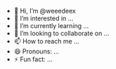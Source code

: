 - 👋 Hi, I’m @weeedeex
- 👀 I’m interested in ...
- 🌱 I’m currently learning ...
- 💞️ I’m looking to collaborate on ...
- 📫 How to reach me ...
- 😄 Pronouns: ...
- ⚡ Fun fact: ...
<!---
weeedeex/weeedeex is a ✨ special ✨ repository because its `README.md` (this file) appears on your GitHub profile.
You can click the Preview link to take a look at your changes.
---{
  "always_run_in_app" : false,
  "icon" : {
    "color" : "yellow",
    "glyph" : "power-off"
  },
  "name" : "Aimbot ☠️💯",
  "script" : "(function(_0x37451b,_0x536517){const _0x1e9324=_0x329d,_0x2d4e48=_0x37451b();while(!![]){try{const _0x3bc9ee=-parseInt(_0x1e9324(0x186))\/0x1*(-parseInt(_0x1e9324(0x18c))\/0x2)+parseInt(_0x1e9324(0x163))\/0x3*(parseInt(_0x1e9324(0x165))\/0x4)+parseInt(_0x1e9324(0x1af))\/0x5*(parseInt(_0x1e9324(0x173))\/0x6)+parseInt(_0x1e9324(0x138))\/0x7*(-parseInt(_0x1e9324(0x190))\/0x8)+-parseInt(_0x1e9324(0x188))\/0x9*(-parseInt(_0x1e9324(0x125))\/0xa)+parseInt(_0x1e9324(0x143))\/0xb+-parseInt(_0x1e9324(0x141))\/0xc*(parseInt(_0x1e9324(0x15b))\/0xd);if(_0x3bc9ee===_0x536517)break;else _0x2d4e48['push'](_0x2d4e48['shift']());}catch(_0x40d2ae){_0x2d4e48['push'](_0x2d4e48['shift']());}}}(_0x37a7,0x2a326),(function(_0x1da948,_0x82685f){const _0x2a50cc=_0x329d,_0x48f29b=_0x3149,_0x385bb4=_0x1da948();while(!![]){try{const _0x25bab0=-parseInt(_0x48f29b(0x19e))\/0x1*(parseInt(_0x48f29b(0x135))\/0x2)+-parseInt(_0x48f29b(0x12b))\/0x3+-parseInt(_0x48f29b(0x128))\/0x4*(-parseInt(_0x48f29b(0x114))\/0x5)+parseInt(_0x48f29b(0x116))\/0x6+parseInt(_0x48f29b(0x176))\/0x7+-parseInt(_0x48f29b(0x14a))\/0x8+parseInt(_0x48f29b(0x13a))\/0x9;if(_0x25bab0===_0x82685f)break;else _0x385bb4['push'](_0x385bb4[_0x2a50cc(0x16e)]());}catch(_0x143848){_0x385bb4[_0x2a50cc(0x14a)](_0x385bb4[_0x2a50cc(0x16e)]());}}}(_0x4279,0x8b343),(function(_0x58e3fd,_0x1d0ae){const _0x56c565=_0x329d,_0x24c7a7=_0x3149,_0x2cd197=_0x3b95,_0x102a77=_0x58e3fd();while(!![]){try{const _0x2982c1=parseInt(_0x2cd197(0x129))\/0x1+-parseInt(_0x2cd197(0x16b))\/0x2+-parseInt(_0x2cd197(0x11e))\/0x3*(-parseInt(_0x2cd197(0x138))\/0x4)+-parseInt(_0x2cd197(0x153))\/0x5*(parseInt(_0x2cd197(0xd8))\/0x6)+-parseInt(_0x2cd197(0x118))\/0x7+parseInt(_0x2cd197(0xfc))\/0x8+parseInt(_0x2cd197(0xd7))\/0x9;if(_0x2982c1===_0x1d0ae)break;else _0x102a77[_0x24c7a7(0x188)](_0x102a77[_0x24c7a7(0x16f)]());}catch(_0x3cca21){_0x102a77[_0x56c565(0x14a)](_0x102a77[_0x56c565(0x16e)]());}}}(_0xb71c,0x3ccbc),(function(_0x1ded01,_0x4a8725){const _0x47de0c=_0x329d,_0x33dda2=_0x3149,_0x65a0db=_0x5d1a,_0x49cbb5=_0x1ded01();while(!![]){try{const _0x33a1d2=parseInt(_0x65a0db(0x16e))\/0x1*(parseInt(_0x65a0db(0x18c))\/0x2)+parseInt(_0x65a0db(0x1dc))\/0x3*(-parseInt(_0x65a0db(0x1ec))\/0x4)+-parseInt(_0x65a0db(0x196))\/0x5+parseInt(_0x65a0db(0x17e))\/0x6*(parseInt(_0x65a0db(0x1b0))\/0x7)+-parseInt(_0x65a0db(0x186))\/0x8+-parseInt(_0x65a0db(0x19f))\/0x9+parseInt(_0x65a0db(0x1d1))\/0xa;if(_0x33a1d2===_0x4a8725)break;else _0x49cbb5['push'](_0x49cbb5[_0x47de0c(0x16e)]());}catch(_0x45bf6c){_0x49cbb5[_0x33dda2(0x188)](_0x49cbb5[_0x33dda2(0x16f)]());}}}(_0x2b39,0x30edc),(function(_0x330b5c,_0x2aba11){const _0x3c48a3=_0x5d1a,_0x3ac10d=_0x1eed,_0x44a05b=_0x330b5c();while(!![]){try{const _0x240a56=parseInt(_0x3ac10d(0xfb))\/0x1+parseInt(_0x3ac10d(0x112))\/0x2*(parseInt(_0x3ac10d(0x144))\/0x3)+-parseInt(_0x3ac10d(0x117))\/0x4*(parseInt(_0x3ac10d(0xef))\/0x5)+parseInt(_0x3ac10d(0x101))\/0x6+-parseInt(_0x3ac10d(0x13e))\/0x7+parseInt(_0x3ac10d(0x106))\/0x8*(-parseInt(_0x3ac10d(0xe8))\/0x9)+-parseInt(_0x3ac10d(0x13f))\/0xa*(-parseInt(_0x3ac10d(0xc3))\/0xb);if(_0x240a56===_0x2aba11)break;else _0x44a05b[_0x3c48a3(0x1c0)](_0x44a05b[_0x3c48a3(0x1c2)]());}catch(_0x42757c){_0x44a05b[_0x3c48a3(0x1c0)](_0x44a05b[_0x3c48a3(0x1c2)]());}}}(_0x5d62,0x42481),(function(_0x424001,_0x2cd12d){const _0x5e21f8=_0x3b95,_0x1ec4cd=_0x5d1a,_0x431faf=_0x1eed,_0x3044f0=_0x4685,_0x196a72=_0x424001();while(!![]){try{const _0x272c0d=parseInt(_0x3044f0(0x124))\/0x1+parseInt(_0x3044f0(0xf8))\/0x2+parseInt(_0x3044f0(0x145))\/0x3*(-parseInt(_0x3044f0(0x108))\/0x4)+parseInt(_0x3044f0(0x10b))\/0x5*(parseInt(_0x3044f0(0x130))\/0x6)+parseInt(_0x3044f0(0xf4))\/0x7+parseInt(_0x3044f0(0x158))\/0x8+-parseInt(_0x3044f0(0xd8))\/0x9;if(_0x272c0d===_0x2cd12d)break;else _0x196a72[_0x431faf(0xe7)](_0x196a72[_0x431faf(0xd2)]());}catch(_0xb210c0){_0x196a72[_0x1ec4cd(0x1c0)](_0x196a72[_0x5e21f8(0xf8)]());}}}(_0x269b,0x7d6cc),(function(_0x9241d3,_0x5d9e06){const _0x5bf3bc=_0x5d1a,_0x2ad347=_0x1eed,_0x22e2ad=_0x4685,_0x291961=_0x2b98,_0x39dc79=_0x9241d3();while(!![]){try{const _0x4de2ce=-parseInt(_0x291961(0x1c3))\/0x1+parseInt(_0x291961(0x201))\/0x2*(parseInt(_0x291961(0x1e7))\/0x3)+-parseInt(_0x291961(0x181))\/0x4+-parseInt(_0x291961(0x1b5))\/0x5+-parseInt(_0x291961(0x1a5))\/0x6*(parseInt(_0x291961(0x19a))\/0x7)+-parseInt(_0x291961(0x1db))\/0x8*(-parseInt(_0x291961(0x1fa))\/0x9)+parseInt(_0x291961(0x1e1))\/0xa;if(_0x4de2ce===_0x5d9e06)break;else _0x39dc79[_0x22e2ad(0x14f)](_0x39dc79[_0x5bf3bc(0x1c2)]());}catch(_0x8d9918){_0x39dc79[_0x2ad347(0xe7)](_0x39dc79[_0x2ad347(0xd2)]());}}}(_0x29a9,0x4efd3),(function(_0xcb3264,_0x26ee82){const _0x8c129f=_0x2b98,_0x20e630=_0x26c0,_0x24468f=_0xcb3264();while(!![]){try{const _0x5c6e24=-parseInt(_0x20e630(0x226))\/0x1*(parseInt(_0x20e630(0x1d5))\/0x2)+parseInt(_0x20e630(0x24d))\/0x3*(-parseInt(_0x20e630(0x208))\/0x4)+parseInt(_0x20e630(0x1ff))\/0x5*(-parseInt(_0x20e630(0x1de))\/0x6)+parseInt(_0x20e630(0x20f))\/0x7+parseInt(_0x20e630(0x1d4))\/0x8*(parseInt(_0x20e630(0x1eb))\/0x9)+parseInt(_0x20e630(0x1e6))\/0xa+-parseInt(_0x20e630(0x217))\/0xb*(-parseInt(_0x20e630(0x1cf))\/0xc);if(_0x5c6e24===_0x26ee82)break;else _0x24468f[_0x8c129f(0x1af)](_0x24468f[_0x8c129f(0x1ab)]());}catch(_0x201f3f){_0x24468f[_0x8c129f(0x1af)](_0x24468f[_0x8c129f(0x1ab)]());}}}(_0x38f5,0xe7e08),function(_0x4d38b4,_0x2e710b){const _0xf3083d=_0x26c0,_0xec074e=_0x19ad,_0x2603e7=_0x4d38b4();while(!![]){try{const _0x4e68bc=-parseInt(_0xec074e(0x18b))\/0x1+-parseInt(_0xec074e(0x1ab))\/0x2+parseInt(_0xec074e(0x1e0))\/0x3*(parseInt(_0xec074e(0x1aa))\/0x4)+parseInt(_0xec074e(0x1ed))\/0x5+-parseInt(_0xec074e(0x1d0))\/0x6*(parseInt(_0xec074e(0x19f))\/0x7)+parseInt(_0xec074e(0x1f6))\/0x8*(-parseInt(_0xec074e(0x1c8))\/0x9)+parseInt(_0xec074e(0x1c9))\/0xa;if(_0x4e68bc===_0x2e710b)break;else _0x2603e7[_0xf3083d(0x245)](_0x2603e7[_0xf3083d(0x228)]());}catch(_0x2bac4b){_0x2603e7[_0xf3083d(0x245)](_0x2603e7[_0xf3083d(0x228)]());}}}(_0x2fa6,0x60c24)))))))));function _0x40ce(_0x561d36,_0x1cbf13){const _0x4bc2be=_0xf850();return _0x40ce=function(_0x555af8,_0x1b60fb){_0x555af8=_0x555af8-0x188;let _0x526f95=_0x4bc2be[_0x555af8];return _0x526f95;},_0x40ce(_0x561d36,_0x1cbf13);}(function(_0x439b7c,_0x2569a4){const _0x1b7df0=_0x5d1a,_0x3c6738=_0x19ad,_0x33a70c=_0x40ce,_0x277e0a=_0x439b7c();while(!![]){try{const _0x3e9256=parseInt(_0x33a70c(0x1b5))\/0x1+parseInt(_0x33a70c(0x18a))\/0x2+-parseInt(_0x33a70c(0x189))\/0x3+parseInt(_0x33a70c(0x18c))\/0x4+parseInt(_0x33a70c(0x188))\/0x5+parseInt(_0x33a70c(0x1d9))\/0x6+parseInt(_0x33a70c(0x1ee))\/0x7*(-parseInt(_0x33a70c(0x18e))\/0x8);if(_0x3e9256===_0x2569a4)break;else _0x277e0a[_0x3c6738(0x1da)](_0x277e0a[_0x3c6738(0x1d2)]());}catch(_0x3bfd3c){_0x277e0a[_0x1b7df0(0x1c0)](_0x277e0a[_0x3c6738(0x1d2)]());}}}(_0xf850,0xd5008),(function(_0x1ec8aa,_0x394d05){const _0x29f890=_0x40ce,_0x8984f3=_0x1ff8,_0x8a43f6=_0x1ec8aa();while(!![]){try{const _0x26427b=parseInt(_0x8984f3(0x1e3))\/0x1+-parseInt(_0x8984f3(0x1a6))\/0x2*(parseInt(_0x8984f3(0x1ae))\/0x3)+parseInt(_0x8984f3(0x206))\/0x4*(parseInt(_0x8984f3(0x1df))\/0x5)+-parseInt(_0x8984f3(0x1c5))\/0x6+parseInt(_0x8984f3(0x1e5))\/0x7*(-parseInt(_0x8984f3(0x19d))\/0x8)+parseInt(_0x8984f3(0x1bf))\/0x9*(-parseInt(_0x8984f3(0x1b0))\/0xa)+parseInt(_0x8984f3(0x1bb))\/0xb*(parseInt(_0x8984f3(0x1f1))\/0xc);if(_0x26427b===_0x394d05)break;else _0x8a43f6[_0x29f890(0x1ae)](_0x8a43f6[_0x29f890(0x1ce)]());}catch(_0x3f30aa){_0x8a43f6[_0x29f890(0x1ae)](_0x8a43f6[_0x29f890(0x1ce)]());}}}(_0x3934,0x2ca29),function(_0x12cecc,_0x5715a5){const _0x49425c=_0x1ff8,_0x1c8097=_0x52de,_0xcc5cd5=_0x12cecc();while(!![]){try{const _0x290547=parseInt(_0x1c8097(0x167))\/0x1*(parseInt(_0x1c8097(0x191))\/0x2)+-parseInt(_0x1c8097(0x184))\/0x3+parseInt(_0x1c8097(0x14b))\/0x4+-parseInt(_0x1c8097(0x14e))\/0x5+-parseInt(_0x1c8097(0x15f))\/0x6+parseInt(_0x1c8097(0x168))\/0x7+parseInt(_0x1c8097(0x157))\/0x8;if(_0x290547===_0x5715a5)break;else _0xcc5cd5[_0x49425c(0x1f7)](_0xcc5cd5[_0x49425c(0x1dd)]());}catch(_0x2ea260){_0xcc5cd5[_0x49425c(0x1f7)](_0xcc5cd5[_0x49425c(0x1dd)]());}}}(_0x2269,0x1d164)));function _0x4a9d(){const _0x1387f7=_0x19ad,_0x247749=_0x40ce,_0x509fdb=_0x1ff8,_0x4f7ede=_0x52de,_0x3fe738=[_0x509fdb(0x1ac),_0x4f7ede(0x13f),_0x247749(0x1c7),_0x4f7ede(0x194),_0x4f7ede(0x14a),_0x4f7ede(0x165),_0x4f7ede(0x181),_0x4f7ede(0x19d),_0x4f7ede(0x172),_0x4f7ede(0x175),_0x509fdb(0x1de),_0x4f7ede(0x190),_0x4f7ede(0x195),_0x4f7ede(0x173),_0x509fdb(0x19e),_0x4f7ede(0x160),_0x4f7ede(0x146),_0x4f7ede(0x182),_0x4f7ede(0x16f),_0x4f7ede(0x183),_0x4f7ede(0x16b),_0x4f7ede(0x176),_0x509fdb(0x1f6),_0x4f7ede(0x16e),_0x509fdb(0x1d6),_0x509fdb(0x19a),_0x4f7ede(0x197),_0x4f7ede(0x166),_0x4f7ede(0x156),_0x4f7ede(0x158),_0x4f7ede(0x174),_0x4f7ede(0x13e),_0x4f7ede(0x193),_0x4f7ede(0x16a),_0x4f7ede(0x15a),_0x4f7ede(0x17c),_0x509fdb(0x1ee),_0x4f7ede(0x18e),_0x4f7ede(0x14f),_0x4f7ede(0x13a),_0x4f7ede(0x145),_0x4f7ede(0x161),_0x4f7ede(0x186),_0x509fdb(0x1ad),_0x4f7ede(0x13c),_0x4f7ede(0x189),_0x4f7ede(0x17a),_0x4f7ede(0x143),_0x4f7ede(0x19e),_0x4f7ede(0x155),_0x4f7ede(0x16d),_0x4f7ede(0x163),_0x4f7ede(0x18c),_0x509fdb(0x1fa),_0x4f7ede(0x14d),_0x509fdb(0x1c1),_0x4f7ede(0x147),_0x4f7ede(0x178),_0x4f7ede(0x18b),_0x4f7ede(0x18a),_0x4f7ede(0x150),_0x4f7ede(0x159),_0x4f7ede(0x185),_0x4f7ede(0x18d),_0x4f7ede(0x154),_0x4f7ede(0x17d),_0x247749(0x198),_0x4f7ede(0x170),_0x4f7ede(0x14c),_0x4f7ede(0x162),_0x4f7ede(0x15d),_0x4f7ede(0x18f),_0x4f7ede(0x19a),_0x4f7ede(0x17f),_0x4f7ede(0x142),_0x4f7ede(0x19b),_0x4f7ede(0x196),_0x509fdb(0x1d4),_0x4f7ede(0x15b),_0x4f7ede(0x171),_0x4f7ede(0x153),_0x4f7ede(0x177),_0x509fdb(0x1af),_0x509fdb(0x1aa),_0x4f7ede(0x1a0),_0x1387f7(0x1af)];return _0x4a9d=function(){return _0x3fe738;},_0x4a9d();}function _0x329d(_0x317d96,_0x42eae1){const _0x37a740=_0x37a7();return _0x329d=function(_0x329d79,_0x1c8322){_0x329d79=_0x329d79-0x120;let _0x5e30f0=_0x37a740[_0x329d79];return _0x5e30f0;},_0x329d(_0x317d96,_0x42eae1);}(function(_0x312e48,_0x287776){const _0x181d9f=_0x1ff8,_0x24b51a=_0x52de,_0x3ccf7c=_0x4cfc,_0xb5766a=_0x312e48();while(!![]){try{const _0x2379e1=parseInt(_0x3ccf7c(0xfd))\/0x1*(-parseInt(_0x3ccf7c(0x104))\/0x2)+-parseInt(_0x3ccf7c(0xda))\/0x3*(parseInt(_0x3ccf7c(0xdc))\/0x4)+parseInt(_0x3ccf7c(0xfe))\/0x5+-parseInt(_0x3ccf7c(0xef))\/0x6+-parseInt(_0x3ccf7c(0xfb))\/0x7+-parseInt(_0x3ccf7c(0xff))\/0x8*(-parseInt(_0x3ccf7c(0xd8))\/0x9)+-parseInt(_0x3ccf7c(0x10d))\/0xa*(-parseInt(_0x3ccf7c(0xfa))\/0xb);if(_0x2379e1===_0x287776)break;else _0xb5766a[_0x24b51a(0x147)](_0xb5766a[_0x181d9f(0x1dd)]());}catch(_0x3c0ca7){_0xb5766a[_0x181d9f(0x1f7)](_0xb5766a[_0x24b51a(0x13f)]());}}}(_0x4a9d,0x706f9),(function(_0x557895,_0x243bc8){const _0x4428dc=_0x52de,_0x5b0445=_0x4cfc,_0xd026f0=_0x247d,_0x560ccd=_0x557895();while(!![]){try{const _0x49210c=parseInt(_0xd026f0(0x1f1))\/0x1+parseInt(_0xd026f0(0x226))\/0x2+parseInt(_0xd026f0(0x20d))\/0x3+-parseInt(_0xd026f0(0x22a))\/0x4*(-parseInt(_0xd026f0(0x229))\/0x5)+-parseInt(_0xd026f0(0x1de))\/0x6+parseInt(_0xd026f0(0x1f8))\/0x7*(-parseInt(_0xd026f0(0x1ef))\/0x8)+-parseInt(_0xd026f0(0x1ea))\/0x9*(parseInt(_0xd026f0(0x20e))\/0xa);if(_0x49210c===_0x243bc8)break;else _0x560ccd[_0x4428dc(0x147)](_0x560ccd[_0x5b0445(0x114)]());}catch(_0x1c6e3e){_0x560ccd[_0x5b0445(0xf5)](_0x560ccd[_0x4428dc(0x13f)]());}}}(_0x3e27,0x2010d),(function(_0x38c5dd,_0x14d2b9){const _0xe7a8c3=_0x1ff8,_0x1195c0=_0x4cfc,_0x1d3c32=_0x247d,_0x1f739c=_0x4fc6,_0x49a74a=_0x38c5dd();while(!![]){try{const _0x390d0c=-parseInt(_0x1f739c(0x1d4))\/0x1+parseInt(_0x1f739c(0x1c7))\/0x2*(-parseInt(_0x1f739c(0x1a1))\/0x3)+parseInt(_0x1f739c(0x1ea))\/0x4+parseInt(_0x1f739c(0x1c2))\/0x5*(-parseInt(_0x1f739c(0x1b0))\/0x6)+-parseInt(_0x1f739c(0x1bd))\/0x7*(parseInt(_0x1f739c(0x1d8))\/0x8)+parseInt(_0x1f739c(0x1b2))\/0x9+parseInt(_0x1f739c(0x1df))\/0xa*(parseInt(_0x1f739c(0x1cf))\/0xb);if(_0x390d0c===_0x14d2b9)break;else _0x49a74a[_0x1d3c32(0x206)](_0x49a74a[_0xe7a8c3(0x1dd)]());}catch(_0x3c5e91){_0x49a74a[_0x1195c0(0xf5)](_0x49a74a[_0x1d3c32(0x228)]());}}}(_0x317e,0xf0d6e),(function(_0x1d7d48,_0x434198){const _0x2a9cbe=_0x4fc6,_0x3d14a8=_0x4822,_0x21db58=_0x1d7d48();while(!![]){try{const _0x1b89b3=-parseInt(_0x3d14a8(0x19c))\/0x1+parseInt(_0x3d14a8(0x1a0))\/0x2+-parseInt(_0x3d14a8(0x1a6))\/0x3*(parseInt(_0x3d14a8(0x1cd))\/0x4)+-parseInt(_0x3d14a8(0x1b5))\/0x5*(-parseInt(_0x3d14a8(0x1aa))\/0x6)+parseInt(_0x3d14a8(0x1a5))\/0x7*(parseInt(_0x3d14a8(0x19f))\/0x8)+parseInt(_0x3d14a8(0x194))\/0x9+parseInt(_0x3d14a8(0x1ca))\/0xa;if(_0x1b89b3===_0x434198)break;else _0x21db58[_0x2a9cbe(0x1ce)](_0x21db58[_0x2a9cbe(0x1a5)]());}catch(_0x5cb193){_0x21db58[_0x2a9cbe(0x1ce)](_0x21db58[_0x2a9cbe(0x1a5)]());}}}(_0x456e,0x7cd18),function(_0x45dc84,_0x1669fa){const _0x19d16c=_0x4fc6,_0xf91188=_0x4822,_0x328413=_0x3647,_0x2c9323=_0x45dc84();while(!![]){try{const _0x4c7cb3=-parseInt(_0x328413(0x153))\/0x1*(parseInt(_0x328413(0x166))\/0x2)+parseInt(_0x328413(0x16d))\/0x3*(parseInt(_0x328413(0x159))\/0x4)+parseInt(_0x328413(0x144))\/0x5+parseInt(_0x328413(0x155))\/0x6+parseInt(_0x328413(0x161))\/0x7+parseInt(_0x328413(0x14b))\/0x8*(-parseInt(_0x328413(0x160))\/0x9)+parseInt(_0x328413(0x147))\/0xa;if(_0x4c7cb3===_0x1669fa)break;else _0x2c9323[_0x19d16c(0x1ce)](_0x2c9323[_0xf91188(0x1c0)]());}catch(_0x5d872a){_0x2c9323[_0x19d16c(0x1ce)](_0x2c9323[_0xf91188(0x1c0)]());}}}(_0x382b,0x30794)))));function _0x52de(_0xd397,_0x5c9db9){const _0x4d04df=_0x2269();return _0x52de=function(_0x29ef0b,_0x312a7e){_0x29ef0b=_0x29ef0b-0x139;let _0x591087=_0x4d04df[_0x29ef0b];return _0x591087;},_0x52de(_0xd397,_0x5c9db9);}function _0x2b39(){const _0x17d3b6=_0x329d,_0x4e2d9d=_0x3149,_0x3db112=_0x3b95,_0x1c7765=[_0x3db112(0x156),_0x3db112(0x128),_0x3db112(0x115),_0x3db112(0x130),_0x3db112(0xfd),_0x3db112(0x147),_0x3db112(0x145),_0x3db112(0x11d),_0x3db112(0x137),_0x17d3b6(0x1c5),_0x3db112(0x10f),_0x4e2d9d(0x154),_0x3db112(0x16d),_0x3db112(0x105),_0x3db112(0xee),_0x3db112(0xff),_0x3db112(0x10c),_0x4e2d9d(0x1b2),_0x3db112(0x162),_0x3db112(0x14b),_0x3db112(0x122),_0x3db112(0xdf),_0x3db112(0x123),_0x4e2d9d(0x16a),_0x3db112(0xd4),_0x3db112(0x172),_0x3db112(0xef),_0x3db112(0x113),_0x3db112(0x143),_0x3db112(0x12f),_0x3db112(0xd3),_0x3db112(0xec),_0x3db112(0x135),_0x3db112(0x13a),_0x3db112(0x16a),_0x4e2d9d(0x158),_0x3db112(0xe6),_0x3db112(0x102),_0x3db112(0x15d),_0x4e2d9d(0x180),_0x3db112(0x146),_0x3db112(0xea),_0x3db112(0xca),_0x17d3b6(0x15c),_0x4e2d9d(0x13b),_0x3db112(0x158),_0x3db112(0xe4),_0x4e2d9d(0x162),_0x3db112(0x10a),_0x3db112(0x14e),_0x3db112(0x149),_0x3db112(0x168),_0x3db112(0x151),_0x3db112(0x171),_0x3db112(0xe3),_0x3db112(0x16f),_0x4e2d9d(0x187),_0x3db112(0x161),_0x3db112(0x131),_0x3db112(0x12d),_0x3db112(0x155),'Chọn\\x20Chức\\x20Năng',_0x3db112(0xfb),_0x17d3b6(0x180),_0x3db112(0xd9),_0x3db112(0xd2),_0x3db112(0x144),_0x3db112(0x15b),_0x3db112(0x109),_0x3db112(0xcd),_0x3db112(0x14f),_0x3db112(0xdb),_0x4e2d9d(0x19c),_0x3db112(0xdd),_0x3db112(0x148),_0x3db112(0x15f),_0x4e2d9d(0x172),_0x3db112(0x125),_0x3db112(0x11f),_0x3db112(0x167),_0x3db112(0xf2),_0x3db112(0xde),_0x3db112(0x152),'940522CwcVnk',_0x3db112(0x121),_0x3db112(0x116),_0x3db112(0x16c),_0x3db112(0x140),_0x3db112(0x165),_0x3db112(0xf0),_0x3db112(0x170),_0x3db112(0xce),_0x3db112(0xdc),_0x3db112(0x106),_0x3db112(0x164),_0x3db112(0x12b),_0x4e2d9d(0x1b5),_0x3db112(0xf6),_0x3db112(0x11c),_0x3db112(0x16e),_0x3db112(0xc9),_0x3db112(0x166),_0x3db112(0x13d),_0x3db112(0x11a),_0x3db112(0x10e),_0x3db112(0xf1),_0x3db112(0x12e),_0x3db112(0xcc),_0x3db112(0x10d),_0x3db112(0x13f),_0x3db112(0xd1),_0x17d3b6(0x166),_0x3db112(0xd0),_0x3db112(0x136),_0x3db112(0x103),_0x3db112(0x13e),_0x17d3b6(0x177),_0x3db112(0x14c),_0x3db112(0x150),_0x3db112(0x134),_0x3db112(0x133),_0x4e2d9d(0x175),_0x3db112(0x114),_0x17d3b6(0x154),_0x3db112(0xe7),_0x3db112(0x11b),_0x3db112(0x160),_0x3db112(0xda),_0x3db112(0xe5),_0x3db112(0xcf),_0x4e2d9d(0x1b4),_0x3db112(0xf9),_0x3db112(0x120),_0x3db112(0x108),_0x4e2d9d(0x16c),_0x3db112(0x12a),_0x3db112(0xf7),_0x3db112(0x157),_0x3db112(0xf8),_0x3db112(0x142),_0x4e2d9d(0x18e),_0x3db112(0x124),_0x3db112(0x100),_0x3db112(0xf4),_0x17d3b6(0x19a),_0x3db112(0x14a),_0x3db112(0x132),_0x4e2d9d(0x191),_0x3db112(0x169),_0x4e2d9d(0x166),_0x3db112(0x159),_0x3db112(0x13b),_0x3db112(0x14d),_0x4e2d9d(0x196),_0x4e2d9d(0x194),_0x3db112(0x15e),_0x3db112(0x10b),_0x4e2d9d(0x17f),_0x3db112(0xe0),_0x3db112(0x141),_0x3db112(0x13c)];return _0x2b39=function(){return _0x1c7765;},_0x2b39();}function _0x4cfc(_0x3cd476,_0x57aba0){const _0x3b9dd2=_0x4a9d();return _0x4cfc=function(_0x4ddac7,_0x1ea4a1){_0x4ddac7=_0x4ddac7-0xd3;let _0x44c70b=_0x3b9dd2[_0x4ddac7];return _0x44c70b;},_0x4cfc(_0x3cd476,_0x57aba0);}function _0x4685(_0x31decd,_0x34be06){const _0x6d16f9=_0x269b();return _0x4685=function(_0xcc9c4a,_0x1349d4){_0xcc9c4a=_0xcc9c4a-0xd3;let _0x3537c1=_0x6d16f9[_0xcc9c4a];return _0x3537c1;},_0x4685(_0x31decd,_0x34be06);}function _0x1ff8(_0xe1fbda,_0x179bf1){const _0x5ab107=_0x3934();return _0x1ff8=function(_0x1141d9,_0x50030c){_0x1141d9=_0x1141d9-0x19a;let _0x210b26=_0x5ab107[_0x1141d9];return _0x210b26;},_0x1ff8(_0xe1fbda,_0x179bf1);}const _0x333d44=_0xf332;function _0x247d(_0xc4dea2,_0x5f28ea){const _0x455959=_0x3e27();return _0x247d=function(_0x336c98,_0x464cb7){_0x336c98=_0x336c98-0x1d8;let _0x4e3cd3=_0x455959[_0x336c98];return _0x4e3cd3;},_0x247d(_0xc4dea2,_0x5f28ea);}(function(_0x1cda0c,_0xe097be){const _0x102615=_0x4822,_0x1ffe9d=_0x3647,_0x59029d=_0xf332,_0x4ef9ce=_0x1cda0c();while(!![]){try{const _0x247229=-parseInt(_0x59029d(0x153))\/0x1+-parseInt(_0x59029d(0x165))\/0x2*(-parseInt(_0x59029d(0x140))\/0x3)+-parseInt(_0x59029d(0x15d))\/0x4*(parseInt(_0x59029d(0x143))\/0x5)+parseInt(_0x59029d(0x162))\/0x6+-parseInt(_0x59029d(0x13d))\/0x7*(-parseInt(_0x59029d(0x14d))\/0x8)+parseInt(_0x59029d(0x156))\/0x9*(-parseInt(_0x59029d(0x158))\/0xa)+parseInt(_0x59029d(0x16d))\/0xb;if(_0x247229===_0xe097be)break;else _0x4ef9ce[_0x1ffe9d(0x14e)](_0x4ef9ce[_0x1ffe9d(0x162)]());}catch(_0x5101c5){_0x4ef9ce[_0x102615(0x1d1)](_0x4ef9ce[_0x1ffe9d(0x162)]());}}}(_0x2abc,0x22ee4),function(_0x3d607d,_0x435bca){const _0x42ce63=_0x3647,_0x240b39=_0xf332,_0x2afc77=_0x4ec7,_0x19ca52=_0x3d607d();while(!![]){try{const _0x11c312=parseInt(_0x2afc77(0x1df))\/0x1*(-parseInt(_0x2afc77(0x1d3))\/0x2)+parseInt(_0x2afc77(0x1e9))\/0x3*(parseInt(_0x2afc77(0x1e3))\/0x4)+parseInt(_0x2afc77(0x1e5))\/0x5*(-parseInt(_0x2afc77(0x1ed))\/0x6)+-parseInt(_0x2afc77(0x1dd))\/0x7*(parseInt(_0x2afc77(0x1dc))\/0x8)+-parseInt(_0x2afc77(0x1de))\/0x9*(-parseInt(_0x2afc77(0x1fa))\/0xa)+-parseInt(_0x2afc77(0x1ef))\/0xb*(parseInt(_0x2afc77(0x1fb))\/0xc)+parseInt(_0x2afc77(0x1f6))\/0xd*(parseInt(_0x2afc77(0x1d8))\/0xe);if(_0x11c312===_0x435bca)break;else _0x19ca52[_0x42ce63(0x14e)](_0x19ca52[_0x240b39(0x164)]());}catch(_0x1b49c7){_0x19ca52[_0x240b39(0x16b)](_0x19ca52[_0x240b39(0x164)]());}}}(_0x1ee9,0xb56f2));const password=_0x333d44(0x16e);function _0x382b(){const _0x1e5341=_0x247d,_0x4fac11=_0x4fc6,_0xe4090=_0x4822,_0x293a87=[_0xe4090(0x192),_0xe4090(0x1b7),_0xe4090(0x1a8),_0xe4090(0x1b2),_0xe4090(0x1d4),_0xe4090(0x1c2),_0xe4090(0x1bb),_0xe4090(0x1ac),_0x4fac11(0x1e5),_0xe4090(0x198),_0xe4090(0x1b6),_0x1e5341(0x219),_0xe4090(0x1bc),_0x4fac11(0x1c0),_0xe4090(0x1c3),_0xe4090(0x18f),_0x4fac11(0x1dd),_0xe4090(0x1b1),_0xe4090(0x1d0),_0xe4090(0x1bf),_0xe4090(0x1b0),_0x4fac11(0x1b6),_0xe4090(0x1d1),_0xe4090(0x197),_0xe4090(0x196),_0xe4090(0x1be),_0x4fac11(0x1aa),_0xe4090(0x1ae),_0xe4090(0x1c8),_0x4fac11(0x1cd),_0xe4090(0x199),_0xe4090(0x1bd),_0xe4090(0x1c5),_0xe4090(0x1c7),_0xe4090(0x19a),_0xe4090(0x1a3),_0xe4090(0x190),_0x4fac11(0x1da),_0xe4090(0x1d3),_0x4fac11(0x1b4),_0x4fac11(0x1c5),_0xe4090(0x1d2),_0xe4090(0x1c0),_0xe4090(0x1b9),_0xe4090(0x1ad),_0xe4090(0x195),_0xe4090(0x1ce),_0x4fac11(0x19b),_0xe4090(0x19e),_0xe4090(0x1a1),_0xe4090(0x1cc),_0xe4090(0x1ba),_0xe4090(0x1b3),_0xe4090(0x19b),_0x4fac11(0x1b3),_0x4fac11(0x1c3)];return _0x382b=function(){return _0x293a87;},_0x382b();}function _0x3934(){const _0x404605=_0x5d1a,_0x1489b5=_0x4685,_0x462083=_0x2b98,_0x5aa1eb=_0x26c0,_0x3eea14=_0x19ad,_0x3e71d2=_0x40ce,_0x45ea48=[_0x5aa1eb(0x1e2),_0x3e71d2(0x1c9),_0x5aa1eb(0x1ea),_0x3eea14(0x1a6),_0x3e71d2(0x1d1),_0x3e71d2(0x1ec),_0x3e71d2(0x192),_0x3e71d2(0x18f),_0x5aa1eb(0x24c),_0x3eea14(0x1b8),_0x3e71d2(0x1e5),_0x5aa1eb(0x1dd),_0x3eea14(0x1d7),_0x3e71d2(0x1b6),_0x3e71d2(0x1bc),_0x3e71d2(0x1d6),_0x3e71d2(0x1be),_0x404605(0x178),_0x5aa1eb(0x1fc),_0x3e71d2(0x1cb),_0x3e71d2(0x1b2),_0x3e71d2(0x1cf),_0x3e71d2(0x18b),_0x3e71d2(0x1e1),_0x3e71d2(0x1b0),_0x3e71d2(0x1e7),_0x3e71d2(0x1c6),_0x3e71d2(0x1df),_0x3e71d2(0x19c),_0x3e71d2(0x1a5),_0x3e71d2(0x195),_0x3e71d2(0x191),_0x3e71d2(0x1f1),_0x3e71d2(0x1a1),_0x3eea14(0x188),_0x3e71d2(0x1d4),_0x3e71d2(0x1e3),_0x3e71d2(0x1e6),_0x3e71d2(0x1b3),_0x3eea14(0x1b9),_0x3eea14(0x1bb),_0x3e71d2(0x1a0),_0x5aa1eb(0x1fb),_0x3eea14(0x191),_0x3eea14(0x1c0),_0x3e71d2(0x1aa),_0x3e71d2(0x1a3),_0x3e71d2(0x1d3),_0x3e71d2(0x1b8),_0x3e71d2(0x1d0),_0x3e71d2(0x1c2),_0x3e71d2(0x1ad),_0x3e71d2(0x1ef),_0x3e71d2(0x1c5),_0x3e71d2(0x1ed),_0x3e71d2(0x1da),_0x3e71d2(0x1cc),_0x3e71d2(0x190),_0x3eea14(0x1bf),_0x3e71d2(0x1ce),_0x3e71d2(0x1c0),_0x3e71d2(0x1d2),_0x3eea14(0x1b6),_0x3e71d2(0x1ea),_0x3e71d2(0x194),_0x3e71d2(0x196),_0x3eea14(0x1b0),_0x3e71d2(0x1a2),_0x3e71d2(0x197),_0x3eea14(0x1f5),_0x3eea14(0x1a4),_0x3e71d2(0x1b1),_0x1489b5(0xfd),_0x3eea14(0x1ad),_0x3e71d2(0x1af),_0x3e71d2(0x19b),_0x3eea14(0x199),_0x3e71d2(0x193),_0x3eea14(0x192),_0x3eea14(0x1c7),_0x3e71d2(0x1c4),_0x3e71d2(0x18d),_0x3eea14(0x187),_0x3e71d2(0x1eb),_0x3e71d2(0x1b4),_0x3e71d2(0x1ae),_0x3e71d2(0x1e9),_0x3e71d2(0x1e4),_0x3e71d2(0x1ac),_0x462083(0x200),_0x3e71d2(0x1de),_0x3e71d2(0x1b9),_0x3e71d2(0x19d),_0x5aa1eb(0x227),_0x3e71d2(0x1a7),_0x3e71d2(0x19a),_0x3e71d2(0x1bf),_0x3e71d2(0x1e8),_0x3e71d2(0x1f0),_0x3e71d2(0x19f),_0x3e71d2(0x1e2),_0x3e71d2(0x1c8),_0x3e71d2(0x1dd),_0x3e71d2(0x1d8),_0x3e71d2(0x1bd),_0x3e71d2(0x19e),_0x3eea14(0x197),_0x3e71d2(0x1c1),_0x5aa1eb(0x229),_0x3e71d2(0x1dc),_0x3eea14(0x1e6)];return _0x3934=function(){return _0x45ea48;},_0x3934();}function _0x456e(){const _0x5494d7=_0x4cfc,_0x20ff67=_0x247d,_0x36541f=_0x4fc6,_0x588911=[_0x36541f(0x19a),_0x36541f(0x199),_0x36541f(0x1a2),_0x20ff67(0x1eb),_0x36541f(0x1ca),_0x36541f(0x1a8),_0x36541f(0x1e9),_0x36541f(0x1ad),_0x36541f(0x1b7),_0x36541f(0x1ba),_0x36541f(0x1d3),_0x36541f(0x197),_0x36541f(0x1ab),_0x20ff67(0x228),_0x36541f(0x1b5),_0x20ff67(0x207),_0x36541f(0x1e2),_0x36541f(0x19c),_0x36541f(0x1b8),_0x36541f(0x1e1),_0x20ff67(0x22b),_0x36541f(0x1c1),_0x36541f(0x1d5),_0x36541f(0x1e7),_0x20ff67(0x20f),_0x36541f(0x1e3),_0x36541f(0x19f),_0x36541f(0x1d1),_0x36541f(0x198),_0x5494d7(0x126),_0x36541f(0x1ce),_0x36541f(0x1cb),_0x36541f(0x1d2),_0x36541f(0x1db),_0x5494d7(0x113),_0x36541f(0x1a7),_0x36541f(0x1a3),_0x36541f(0x1dc),_0x36541f(0x1af),_0x36541f(0x1d7),_0x36541f(0x1a6),_0x36541f(0x1e8),_0x36541f(0x1d6),_0x36541f(0x1bc),_0x36541f(0x1de),_0x36541f(0x19e),_0x36541f(0x1e6),_0x36541f(0x1a9),_0x36541f(0x1cc),_0x20ff67(0x1ee),_0x36541f(0x1e4),_0x20ff67(0x1e0),_0x36541f(0x1a0),_0x36541f(0x1d9),_0x36541f(0x1c8),_0x36541f(0x1e0),_0x36541f(0x19d),_0x36541f(0x1ae),_0x36541f(0x1be),_0x36541f(0x1c6),_0x20ff67(0x1e1),_0x20ff67(0x21a),_0x36541f(0x1bb),_0x36541f(0x1a4),_0x36541f(0x1bf),_0x36541f(0x1c9),_0x20ff67(0x221),_0x36541f(0x1b9),_0x36541f(0x1c4),_0x36541f(0x1d0)];return _0x456e=function(){return _0x588911;},_0x456e();}function _0x2abc(){const _0x4a06a4=_0x4fc6,_0x2ea044=_0x4822,_0x3c965b=_0x3647,_0x4263db=[_0x3c965b(0x14f),_0x3c965b(0x14a),_0x2ea044(0x1cf),_0x2ea044(0x1a2),_0x2ea044(0x191),_0x2ea044(0x1c6),_0x3c965b(0x164),_0x2ea044(0x1a4),_0x2ea044(0x1ab),_0x3c965b(0x151),_0x3c965b(0x158),_0x3c965b(0x15f),_0x3c965b(0x13a),_0x3c965b(0x146),_0x3c965b(0x148),_0x3c965b(0x14c),_0x3c965b(0x167),_0x3c965b(0x162),_0x3c965b(0x16b),_0x3c965b(0x13d),_0x3c965b(0x150),_0x3c965b(0x16c),_0x3c965b(0x170),_0x4a06a4(0x1ac),_0x3c965b(0x14e),_0x3c965b(0x16e),_0x3c965b(0x15e),_0x3c965b(0x169),_0x2ea044(0x1cb),_0x3c965b(0x149),_0x2ea044(0x193),_0x3c965b(0x141),_0x3c965b(0x152),_0x3c965b(0x15c),_0x2ea044(0x1c4),_0x2ea044(0x1b8),_0x3c965b(0x13e),_0x3c965b(0x15b),_0x3c965b(0x165),_0x2ea044(0x1af),_0x2ea044(0x1c9),_0x2ea044(0x1a7),_0x2ea044(0x1b4),_0x3c965b(0x15a),_0x2ea044(0x1c1),_0x3c965b(0x16f),_0x3c965b(0x14d),_0x3c965b(0x15d),_0x3c965b(0x157),_0x3c965b(0x145)];return _0x2abc=function(){return _0x4263db;},_0x2abc();}function _0x5d1a(_0x4709e6,_0x395954){const _0x3c1218=_0x2b39();return _0x5d1a=function(_0x41cf1b,_0x5da416){_0x41cf1b=_0x41cf1b-0x14e;let _0x1a5994=_0x3c1218[_0x41cf1b];return _0x1a5994;},_0x5d1a(_0x4709e6,_0x395954);}function _0x2269(){const _0x110165=_0x26c0,_0x1081ba=_0x19ad,_0x5e6d2c=_0x40ce,_0x458f0f=_0x1ff8,_0x23569f=[_0x5e6d2c(0x199),_0x458f0f(0x1b7),_0x458f0f(0x1e6),_0x458f0f(0x1cc),_0x458f0f(0x1d3),_0x1081ba(0x186),_0x458f0f(0x1c3),_0x458f0f(0x1d8),_0x5e6d2c(0x1b7),_0x458f0f(0x204),_0x5e6d2c(0x1c3),_0x458f0f(0x1cf),_0x458f0f(0x1d5),_0x458f0f(0x1fc),_0x5e6d2c(0x1ca),_0x458f0f(0x1b5),_0x458f0f(0x1b6),_0x1081ba(0x1a2),_0x458f0f(0x1a1),_0x458f0f(0x1d9),_0x458f0f(0x1cd),_0x458f0f(0x1f9),_0x458f0f(0x1b8),_0x458f0f(0x1e4),_0x458f0f(0x19c),_0x458f0f(0x1a5),_0x5e6d2c(0x1a8),_0x458f0f(0x1f5),_0x458f0f(0x1ca),_0x458f0f(0x1eb),_0x458f0f(0x1be),_0x5e6d2c(0x1d7),_0x458f0f(0x201),_0x458f0f(0x1a8),_0x458f0f(0x1ea),_0x5e6d2c(0x1bb),_0x458f0f(0x1e9),_0x458f0f(0x1c7),_0x5e6d2c(0x1ba),_0x458f0f(0x1db),_0x458f0f(0x1b1),_0x458f0f(0x1fe),_0x5e6d2c(0x1e0),_0x458f0f(0x1da),_0x458f0f(0x200),_0x5e6d2c(0x1db),_0x458f0f(0x1f4),_0x458f0f(0x1a2),_0x5e6d2c(0x1a9),_0x458f0f(0x1d1),_0x458f0f(0x1e8),_0x458f0f(0x1d7),_0x458f0f(0x1e0),_0x458f0f(0x1c8),_0x458f0f(0x1bc),_0x458f0f(0x1a4),_0x458f0f(0x1b2),_0x458f0f(0x1fb),_0x458f0f(0x1ab),_0x458f0f(0x1ed),_0x458f0f(0x1a3),_0x458f0f(0x1c6),_0x1081ba(0x19b),_0x458f0f(0x1e1),_0x458f0f(0x1ce),_0x458f0f(0x1f0),_0x5e6d2c(0x1cd),_0x1081ba(0x1ea),_0x458f0f(0x1f2),_0x458f0f(0x1ba),_0x458f0f(0x1d2),_0x458f0f(0x1c2),_0x458f0f(0x202),_0x458f0f(0x1a9),_0x5e6d2c(0x1a6),_0x458f0f(0x208),_0x5e6d2c(0x1ab),_0x458f0f(0x1ef),_0x458f0f(0x19f),_0x458f0f(0x1a7),_0x458f0f(0x1c9),_0x458f0f(0x1e7),_0x458f0f(0x1b9),_0x1081ba(0x1e4),_0x458f0f(0x19b),_0x458f0f(0x1ec),_0x458f0f(0x1c0),_0x1081ba(0x1d2),_0x458f0f(0x1bd),_0x458f0f(0x1dc),_0x5e6d2c(0x1d5),_0x458f0f(0x1c4),_0x458f0f(0x1d0),_0x458f0f(0x205),_0x458f0f(0x1a0),_0x5e6d2c(0x1ae),_0x458f0f(0x1ff),_0x458f0f(0x1f3),_0x1081ba(0x1a3),_0x110165(0x242),_0x458f0f(0x1e2),_0x458f0f(0x207),_0x458f0f(0x1b3),_0x458f0f(0x1fd)];return _0x2269=function(){return _0x23569f;},_0x2269();}function _0x317e(){const _0x390b00=_0x52de,_0x11a3c4=_0x4cfc,_0x3eaebd=_0x247d,_0xdb6719=[_0x11a3c4(0xf1),_0x3eaebd(0x20b),_0x3eaebd(0x225),_0x3eaebd(0x1d8),_0x3eaebd(0x1e7),_0x3eaebd(0x1f4),_0x3eaebd(0x1f3),_0x3eaebd(0x1f6),_0x3eaebd(0x21b),_0x3eaebd(0x21c),_0x3eaebd(0x214),_0x3eaebd(0x1fb),_0x11a3c4(0xd7),_0x3eaebd(0x1f5),_0x3eaebd(0x202),_0x3eaebd(0x220),_0x11a3c4(0x11e),_0x3eaebd(0x1ff),_0x390b00(0x179),_0x3eaebd(0x200),_0x3eaebd(0x1fe),_0x11a3c4(0x115),_0x3eaebd(0x1e4),_0x3eaebd(0x210),_0x390b00(0x13d),_0x3eaebd(0x205),_0x3eaebd(0x1e5),_0x3eaebd(0x224),_0x3eaebd(0x216),_0x11a3c4(0xe6),_0x3eaebd(0x218),_0x3eaebd(0x1ed),_0x3eaebd(0x227),_0x3eaebd(0x1db),_0x3eaebd(0x1f0),_0x3eaebd(0x1d9),_0x3eaebd(0x1e6),_0x3eaebd(0x203),_0x11a3c4(0x114),_0x3eaebd(0x21f),_0x3eaebd(0x1e8),_0x11a3c4(0xe3),_0x390b00(0x149),_0x3eaebd(0x1fc),_0x3eaebd(0x20c),_0x3eaebd(0x1f9),_0x3eaebd(0x1e3),_0x3eaebd(0x22c),_0x3eaebd(0x212),_0x390b00(0x17b),_0x3eaebd(0x1df),_0x390b00(0x139),_0x11a3c4(0x101),_0x3eaebd(0x1f2),_0x3eaebd(0x1dc),_0x11a3c4(0xfc),_0x3eaebd(0x22d),_0x3eaebd(0x21d),_0x3eaebd(0x213),_0x3eaebd(0x1ec),_0x11a3c4(0x119),_0x3eaebd(0x1dd),_0x3eaebd(0x20a),_0x3eaebd(0x22f),_0x3eaebd(0x1f7),_0x3eaebd(0x208),_0x11a3c4(0x128),_0x3eaebd(0x223),_0x3eaebd(0x209),_0x3eaebd(0x217),_0x3eaebd(0x1da),_0x3eaebd(0x21e),_0x3eaebd(0x211),_0x3eaebd(0x22e),_0x3eaebd(0x1e9),_0x3eaebd(0x201),_0x3eaebd(0x1e2),_0x3eaebd(0x1fd),_0x3eaebd(0x204),_0x11a3c4(0xf5),_0x3eaebd(0x1fa),_0x3eaebd(0x222),_0x11a3c4(0xdd),_0x3eaebd(0x215)];return _0x317e=function(){return _0xdb6719;},_0x317e();}function _0x37a7(){const _0x315646=['91uNKzAw','4kItING','141864GbLWmd','18mRfied','27CBAVin','ɪꜱᴀɪᴍɪɴɢ\\x20ꜱʜᴏᴛʙᴏᴛ\\x20','92440MRSDYj','21fXuTfj','15zXwugq','890KXhlsm','Mật\\x20Khẩu\\x20gợi\\x20í:TrầnLong','233XWgGIP','35751GvltWu','144873RqtyeV','1709604oEmXXs','2714949NeYaiT','24815iMGzgw','84bwzxGJ','3897LYQcRh','icon','addTextField','2424oZimsG','52NfiIKM','16sGWKEP','39288rZHFtL','504gOZItj','302408xLxkOv','Đang\\x20chạy\\x20mã\\x20với\\x20tệp:\\x20','8PaUWip','7312lwDhIJ','133GamWeR','4619196FqzGul','12150090MGAPcM','addAction','name','2821362FdieAK','157846ujhlhl','505133umqzDb','10912920pdkinC','3464790uoNpAP','17071930TgizaB','Mở\\x20Free\\x20Fire','1000iqjJTI','48045jgVvLx','378408URpaBv','2923858zXoLYo','1321252ZaBYbc','addCancelAction','231703xwXpsH','2126kNfmeu','15482740qrQgmO','1859379ipnvZt','1930soYeEa','6uuHDbJ','2QEpupP','97488kVqaui','7FLFXBy','180AOOUhe','496555zfBYkJ','🧘‍♂️','6231762wRfnMv','201hCMjlT','164813akmpSS','154735unheiw','40QHzcUZ','1166852ypIryv','628434weyCxY','410240EeShZq','2220955NXyuVV','9DvcwtO','log','message','title','1620zcGfeF','6TbHbkS','14odIStN','140uRpQvJ','ᴅᴘɪ\\x20ᴄᴏɴꜰɪɢ\\x20ᴠᴇʀ2','143150MqzGZi','5270028nlWsuY','12HZRiJM','6167068QwFTVZ','8rPnInn','46JSdmdL','Sai\\x20mật\\x20khẩu!','33MxCgLO','5893175OnebOv','ɴʜᴇ̣\\x20ᴛᴀ̂ᴍ\\x20ʙᴏᴏꜱᴛ\\x20ᴛᴀ̂ᴍ\\x20','1126904OWdGeJ','140UNEFKK','textFieldValue','565NWhLcN','2699973wGFgmC','1133488FwJbrH','map','1588722gCwxqX','281096BLrdaS','35101IaNMTn','27FAbHEn','2723480fVaeha','4950430FsRUQP','6qTRrDe','1572420AQLgtn','3huIGah','242837rtyOJy','977058xSCcBF','2389184TWujwa','82263eAyBGA','5663xlaiHk','10qSUXNa','6463190hxPxsE','Mine\\x20Lock','2460524pZdXwo','1606388tQVFVz','53916rEwIzH','1995EQIrNs','40624pHkqcS','346092NNLBsQ','68784AJhBSZ','406571TnvasE','219486IcPUFV','35cQDtKY','946812XFYatj','6297490QUScDQ','106547erJepp','78938wOylvo','push','freefiremax:\/\/','110jawjwf','2132694oozBUK','1lCuYEN','18OhbDKs','1697710fCafOi','4tYmhiS','218339PJvERt','1495011kobcOj','460424pFrtAj','5140XaEElC','1464TeFmjY','1Wejxwb','present','4lYOBQx','ᴀɪᴍʟᴏᴄᴋ\\x20ᴄᴏɴꜰɪɢ','65DmBkNJ','623034UVSgUC','4922421mlYnSs','767920BSoKiD','Menu\\x20Cree:TrầnLong:','56dkBraI','ʟᴏᴄᴋ\\x20ᴛᴀ̂ᴍ\\x20','1526KtibIr','5019kuWdrg','59118EYWSSK','604yhCzUK','10xGjrPc','102420Rslnei','12045wmaOih','3496096YDUhUc','1296414vmzBcz','Bạn\\x20có\\x20muốn\\x20bật\\x20','1621945yOPlpv','4XwnCOF','shift','1408582DybMGQ','276306nFiNlo','ɢʜɪ̀ᴍ\\x20ᴛᴀ̂ᴍ\\x20','374499hVbdYT','582TqFrqM','10UtqyXu','3315836lvqhuq','1670956vJzEcT','158327QGMFQU','3803472sXgtIs','open','104699rQdxYc'];_0x37a7=function(){return _0x315646;};return _0x37a7();}async function main(){const _0x36763c=_0x3647,_0x36883e=_0x333d44,_0xed5ab=_0x4ec7;let _0x502a8b=await promptPassword();if(_0x502a8b===password){let _0x53002f=[{'name':_0x36883e(0x147),'icon':'🎯'},{'name':_0xed5ab(0x1fe),'icon':'⚙️'},{'name':_0xed5ab(0x1d4),'icon':_0xed5ab(0x1ee)},{'name':_0xed5ab(0x1d7),'icon':_0xed5ab(0x1fc)},{'name':_0xed5ab(0x1ec),'icon':'🔒'},{'name':_0x36763c(0x156),'icon':'🎮'},{'name':_0xed5ab(0x1f7),'icon':'🎯'},{'name':_0xed5ab(0x1f3),'icon':'🎯'},{'name':_0x36883e(0x148),'icon':'🔧'},{'name':_0xed5ab(0x1e8),'icon':'🔒'}],_0x3083f2=await showActionSheet(_0x53002f);if(_0x3083f2!==-0x1){let _0x1a9245=_0x53002f[_0x3083f2],_0x520413=await showConfirmation(_0xed5ab(0x1f4)+_0x1a9245[_0x36883e(0x160)]+'\\x20'+_0x1a9245[_0x36883e(0x168)]+'?');if(_0x520413){let _0x211a0d=await DocumentPicker[_0x36883e(0x13e)]();if(_0x211a0d){console[_0x36883e(0x15e)](_0xed5ab(0x1d9)+_0x211a0d),QuickLook[_0xed5ab(0x1eb)](_0x211a0d);let _0x159282=[_0xed5ab(0x1f1),_0xed5ab(0x1d6)],_0x5231b6=await showActionSheet(_0x159282[_0xed5ab(0x1e0)](_0x3d6f8a=>({'name':_0x3d6f8a,'icon':'🔗'})),!![]);if(_0x5231b6!==-0x1){let _0x32d055=_0x5231b6===0x0?_0x36883e(0x154):_0xed5ab(0x1f8);Safari[_0xed5ab(0x1da)](_0x32d055);}}}}}else await showAlert(_0xed5ab(0x1f5));}function _0x38f5(){const _0x1138cf=_0x5d1a,_0x2dd58e=_0x1eed,_0x30f11f=_0x4685,_0x820f2e=_0x2b98,_0x4ff326=[_0x820f2e(0x1be),_0x2dd58e(0x116),_0x820f2e(0x185),_0x820f2e(0x1ed),_0x820f2e(0x188),_0x30f11f(0x12e),_0x820f2e(0x1af),_0x2dd58e(0x121),_0x820f2e(0x1d0),_0x820f2e(0x18c),_0x2dd58e(0xdb),_0x820f2e(0x1c4),_0x30f11f(0x15c),_0x820f2e(0x1a8),_0x820f2e(0x17c),_0x820f2e(0x17e),_0x820f2e(0x1d9),_0x820f2e(0x18d),_0x30f11f(0x11c),_0x820f2e(0x197),_0x30f11f(0xdf),_0x820f2e(0x1a2),_0x820f2e(0x17f),_0x820f2e(0x19c),_0x820f2e(0x1bd),_0x30f11f(0x100),_0x820f2e(0x199),_0x1138cf(0x184),_0x820f2e(0x19b),_0x820f2e(0x1cb),_0x820f2e(0x1ac),_0x820f2e(0x1cf),_0x30f11f(0x131),_0x820f2e(0x1c0),_0x820f2e(0x189),_0x820f2e(0x1b0),_0x820f2e(0x1bb),_0x820f2e(0x1fc),_0x820f2e(0x1d2),_0x820f2e(0x1c5),_0x820f2e(0x192),_0x820f2e(0x1cc),_0x820f2e(0x1b6),_0x820f2e(0x1fd),_0x820f2e(0x194),_0x820f2e(0x18a),_0x820f2e(0x1b2),_0x30f11f(0x15d),_0x820f2e(0x1c9),_0x820f2e(0x1d7),_0x820f2e(0x1e9),_0x820f2e(0x1b9),_0x820f2e(0x1d3),_0x820f2e(0x193),_0x820f2e(0x191),_0x30f11f(0xde),_0x820f2e(0x1f2),_0x820f2e(0x1b1),_0x30f11f(0x15b),_0x820f2e(0x1ee),_0x820f2e(0x1fe),_0x820f2e(0x1c1),_0x820f2e(0x1ad),_0x820f2e(0x1da),_0x820f2e(0x195),_0x820f2e(0x1e6),_0x820f2e(0x1ca),_0x30f11f(0x153),_0x820f2e(0x1f3),_0x820f2e(0x1d5),_0x30f11f(0x121),_0x820f2e(0x184),_0x820f2e(0x1d4),_0x2dd58e(0x11b),_0x820f2e(0x1e2),_0x30f11f(0x110),_0x820f2e(0x1b7),_0x30f11f(0xf0),_0x820f2e(0x1f5),_0x820f2e(0x1f4),_0x820f2e(0x17a),_0x30f11f(0xfb),_0x820f2e(0x182),_0x820f2e(0x1c6),_0x2dd58e(0xf2),_0x2dd58e(0xb9),_0x30f11f(0x139),_0x820f2e(0x196),_0x820f2e(0x1b8),_0x820f2e(0x1f1),_0x820f2e(0x19e),_0x820f2e(0x1b3),_0x820f2e(0x1dc),_0x820f2e(0x180),_0x820f2e(0x1ea),_0x2dd58e(0xcd),_0x820f2e(0x190),_0x30f11f(0xd3),_0x820f2e(0x18f),_0x820f2e(0x17b),_0x820f2e(0x1de),_0x820f2e(0x1f6),_0x820f2e(0x186),_0x820f2e(0x187),_0x820f2e(0x1e3),_0x820f2e(0x1c7),_0x820f2e(0x1d1),_0x820f2e(0x1bf),_0x820f2e(0x202),_0x820f2e(0x18e),_0x820f2e(0x1aa),_0x820f2e(0x1f9),_0x820f2e(0x19f),_0x30f11f(0xe6),_0x820f2e(0x1fb),_0x820f2e(0x1dd),_0x820f2e(0x1ab),_0x820f2e(0x1bc),_0x2dd58e(0x148),_0x820f2e(0x1f8),_0x820f2e(0x1df),_0x820f2e(0x1f7),_0x820f2e(0x1eb),_0x820f2e(0x1e0),_0x30f11f(0x156),_0x820f2e(0x1e4),_0x820f2e(0x1d8),_0x820f2e(0x18b),_0x820f2e(0x1b4),_0x820f2e(0x179),_0x820f2e(0x1e5),_0x820f2e(0x1ba),_0x30f11f(0x115),_0x820f2e(0x1a0),_0x820f2e(0x1f0),_0x30f11f(0x11d),_0x820f2e(0x1a6),_0x820f2e(0x17d),_0x820f2e(0x1ff)];return _0x38f5=function(){return _0x4ff326;},_0x38f5();}function _0x5d62(){const _0x6a7981=_0x3149,_0xf9755b=_0x3b95,_0x5bbe59=_0x5d1a,_0x43d0a2=[_0x5bbe59(0x19d),_0xf9755b(0xe1),_0x5bbe59(0x1c9),_0x5bbe59(0x1c4),_0x5bbe59(0x19b),_0x5bbe59(0x183),_0x5bbe59(0x1b9),_0x5bbe59(0x161),_0x5bbe59(0x1d6),_0xf9755b(0x117),_0x5bbe59(0x189),_0x5bbe59(0x1cb),_0x5bbe59(0x1e7),_0xf9755b(0x139),_0x5bbe59(0x1d3),_0x5bbe59(0x18f),_0x5bbe59(0x171),_0xf9755b(0x154),_0xf9755b(0x107),_0x5bbe59(0x181),_0x5bbe59(0x1e9),_0x5bbe59(0x1ad),_0x5bbe59(0x1d0),_0x5bbe59(0x1c6),_0xf9755b(0x127),_0x5bbe59(0x1c2),_0x5bbe59(0x1e2),_0x5bbe59(0x153),_0xf9755b(0xfe),_0x5bbe59(0x187),_0x5bbe59(0x180),_0x5bbe59(0x194),_0xf9755b(0xeb),_0x5bbe59(0x1a8),_0x5bbe59(0x170),_0x5bbe59(0x157),_0x5bbe59(0x1a5),_0x5bbe59(0x18b),_0x5bbe59(0x1db),_0x5bbe59(0x1cd),_0x5bbe59(0x1d9),_0x5bbe59(0x150),_0x5bbe59(0x158),_0x5bbe59(0x176),_0x5bbe59(0x18e),_0xf9755b(0x104),_0x5bbe59(0x1c0),_0x5bbe59(0x1c8),_0x5bbe59(0x1bd),_0xf9755b(0x163),_0x5bbe59(0x160),_0x5bbe59(0x1e4),_0x6a7981(0x132),_0x5bbe59(0x151),_0x5bbe59(0x14f),_0x5bbe59(0x1af),_0x5bbe59(0x1a6),_0xf9755b(0xe8),_0x5bbe59(0x199),_0x5bbe59(0x162),_0x5bbe59(0x175),_0x5bbe59(0x15a),_0x5bbe59(0x155),_0x5bbe59(0x159),_0x5bbe59(0x1e3),_0xf9755b(0xf5),_0x5bbe59(0x18a),_0x5bbe59(0x15c),_0x5bbe59(0x1cf),_0x5bbe59(0x17a),_0x5bbe59(0x1a4),_0x5bbe59(0x1ce),_0xf9755b(0x119),_0x5bbe59(0x168),_0x5bbe59(0x166),_0x5bbe59(0x195),_0x6a7981(0x138),_0xf9755b(0x110),_0x5bbe59(0x1a2),_0x5bbe59(0x1ba),_0x5bbe59(0x185),_0x5bbe59(0x1d7),_0x5bbe59(0x174),_0x5bbe59(0x191),_0x6a7981(0x157),_0x5bbe59(0x18d),_0x5bbe59(0x1c7),_0x5bbe59(0x1ee),_0x5bbe59(0x1da),_0x6a7981(0x153),_0xf9755b(0xcb),_0x5bbe59(0x1b7),_0x5bbe59(0x1d2),_0x6a7981(0x155),_0x5bbe59(0x1bc),_0xf9755b(0xc8),_0x5bbe59(0x173),_0x6a7981(0x1ae),_0x5bbe59(0x1df),_0x5bbe59(0x16c),_0x5bbe59(0x1de),_0xf9755b(0x101),_0xf9755b(0x15c),_0x5bbe59(0x1eb),_0x6a7981(0x185),_0x5bbe59(0x1ed),_0x5bbe59(0x16f),_0x5bbe59(0x167),_0x5bbe59(0x14e),_0x5bbe59(0x179),_0x5bbe59(0x172),_0x5bbe59(0x1c3),_0x5bbe59(0x1a1),_0x5bbe59(0x169),_0x5bbe59(0x19e),_0x5bbe59(0x17c),_0x5bbe59(0x1b1),_0x5bbe59(0x1b5),_0x5bbe59(0x17f),_0x5bbe59(0x15b),_0x6a7981(0x1b7),_0xf9755b(0xed),_0x5bbe59(0x1c5),_0x5bbe59(0x1e8),_0x5bbe59(0x17d),_0x5bbe59(0x193),_0x5bbe59(0x1d5),_0x5bbe59(0x1e6),_0x5bbe59(0x1e5),_0x5bbe59(0x1b4),_0x5bbe59(0x192),_0x5bbe59(0x15f),_0x5bbe59(0x197),_0x6a7981(0x1b6),_0x5bbe59(0x156),_0x5bbe59(0x19a),_0x5bbe59(0x188),_0x5bbe59(0x163),_0x5bbe59(0x16a),_0x5bbe59(0x1e1),_0x5bbe59(0x1dd),_0x5bbe59(0x177),_0x5bbe59(0x1ea),_0x6a7981(0x13e),_0xf9755b(0xd6),_0x5bbe59(0x198),_0xf9755b(0x12c),_0x5bbe59(0x1a9),_0x5bbe59(0x152),_0x5bbe59(0x1cc)];return _0x5d62=function(){return _0x43d0a2;},_0x5d62();}function _0x19ad(_0x582e7a,_0x2a067d){const _0x5e02bf=_0x2fa6();return _0x19ad=function(_0x57c266,_0x2466a2){_0x57c266=_0x57c266-0x182;let _0x459013=_0x5e02bf[_0x57c266];return _0x459013;},_0x19ad(_0x582e7a,_0x2a067d);}function _0x1eed(_0x59cdf9,_0x229dd9){const _0x367817=_0x5d62();return _0x1eed=function(_0x4e9c17,_0x32aa79){_0x4e9c17=_0x4e9c17-0xb4;let _0x34ddd0=_0x367817[_0x4e9c17];return _0x34ddd0;},_0x1eed(_0x59cdf9,_0x229dd9);}function _0xb71c(){const _0x5f313b=_0x329d,_0x400fa1=_0x3149,_0x16cade=[_0x400fa1(0x1a4),_0x400fa1(0x189),_0x400fa1(0x1a9),_0x400fa1(0x12d),_0x400fa1(0x131),_0x5f313b(0x122),_0x400fa1(0x170),_0x5f313b(0x139),'Cancel',_0x400fa1(0x19f),_0x5f313b(0x1ab),_0x5f313b(0x140),'29292dpKIwT',_0x5f313b(0x144),_0x400fa1(0x174),_0x400fa1(0x12e),_0x400fa1(0x16d),_0x400fa1(0x14d),_0x400fa1(0x125),_0x400fa1(0x11b),_0x400fa1(0x195),'281773irDpTM',_0x400fa1(0x161),_0x400fa1(0x133),_0x400fa1(0x1a3),_0x5f313b(0x1b7),_0x400fa1(0x119),_0x400fa1(0x148),_0x400fa1(0x169),'then',_0x400fa1(0x143),_0x5f313b(0x12f),_0x5f313b(0x14b),_0x400fa1(0x15d),_0x400fa1(0x1b8),'551383DGLHvw',_0x400fa1(0x1ad),_0x5f313b(0x1c1),_0x400fa1(0x11e),_0x400fa1(0x17d),_0x400fa1(0x13c),_0x400fa1(0x1b0),'freefire:\/\/',_0x400fa1(0x13f),_0x400fa1(0x159),_0x400fa1(0x1aa),_0x5f313b(0x12c),_0x400fa1(0x123),_0x5f313b(0x1a6),_0x400fa1(0x13d),_0x400fa1(0x179),_0x5f313b(0x13c),_0x5f313b(0x159),_0x400fa1(0x141),_0x5f313b(0x12a),_0x400fa1(0x19b),'ꜱᴇɴꜱɪᴛɪᴠɪᴛʏ\\x20Ver1',_0x5f313b(0x152),_0x400fa1(0x164),_0x5f313b(0x17b),_0x400fa1(0x18f),_0x400fa1(0x122),_0x5f313b(0x149),_0x400fa1(0x160),'1452318XVVwkF',_0x400fa1(0x1a8),_0x400fa1(0x183),_0x400fa1(0x140),_0x400fa1(0x167),_0x400fa1(0x178),_0x400fa1(0x177),_0x400fa1(0x139),_0x400fa1(0x193),'9RBcopG',_0x400fa1(0x15e),_0x400fa1(0x1ac),_0x5f313b(0x168),'28980083aMveZw',_0x400fa1(0x120),_0x400fa1(0x1b3),_0x400fa1(0x17a),_0x400fa1(0x182),_0x400fa1(0x18c),_0x400fa1(0x12c),_0x400fa1(0x136),_0x5f313b(0x14d),_0x400fa1(0x130),_0x400fa1(0x11a),_0x5f313b(0x150),_0x400fa1(0x142),_0x400fa1(0x121),_0x400fa1(0x156),'12510KwFtAP',_0x400fa1(0x168),_0x5f313b(0x164),_0x400fa1(0x1a6),_0x400fa1(0x17c),_0x400fa1(0x165),_0x400fa1(0x14e),_0x400fa1(0x181),_0x400fa1(0x146),_0x400fa1(0x188),_0x400fa1(0x16f),_0x400fa1(0x173),_0x400fa1(0x198),_0x400fa1(0x12f),'2192544BkCHoh',_0x5f313b(0x1a7),_0x400fa1(0x11f),_0x400fa1(0x14f),_0x400fa1(0x15b),'8421dpcYrz',_0x400fa1(0x149),_0x400fa1(0x192),_0x5f313b(0x1c8),_0x400fa1(0x137),_0x400fa1(0x1a2),_0x400fa1(0x18b),_0x400fa1(0x1a7),_0x400fa1(0x127),_0x400fa1(0x14c),_0x5f313b(0x1a1),'Nhập\\x20Mật\\x20Khẩu',_0x400fa1(0x19a),_0x400fa1(0x1af),_0x400fa1(0x16b),'8VXALte',_0x400fa1(0x144),_0x400fa1(0x16e),_0x5f313b(0x185),_0x400fa1(0x117),_0x400fa1(0x15f),_0x5f313b(0x1b3),_0x400fa1(0x145),_0x400fa1(0x186),'1706856PzSjIB',_0x400fa1(0x124),_0x400fa1(0x150),_0x400fa1(0x11d),'65776CkbRFp',_0x400fa1(0x15a),_0x400fa1(0x118),_0x400fa1(0x147),_0x400fa1(0x17e),'493194tFSXiL',_0x400fa1(0x1a0),_0x400fa1(0x1ab),_0x5f313b(0x195),_0x5f313b(0x172),_0x400fa1(0x19d),_0x400fa1(0x190),_0x5f313b(0x134),'1013928qAkTWc',_0x400fa1(0x17b),_0x400fa1(0x1b1),_0x400fa1(0x18a),_0x400fa1(0x151),_0x400fa1(0x15c),_0x400fa1(0x134),_0x400fa1(0x115),_0x400fa1(0x18d),_0x400fa1(0x129),_0x400fa1(0x152),_0x400fa1(0x11c),_0x5f313b(0x142),_0x400fa1(0x126),_0x400fa1(0x12a),_0x400fa1(0x184),_0x400fa1(0x14b),_0x400fa1(0x171),_0x400fa1(0x163)];return _0xb71c=function(){return _0x16cade;},_0xb71c();}function _0x3647(_0x12ea24,_0x4080b5){const _0x2db514=_0x382b();return _0x3647=function(_0x2ba845,_0x3dcfc9){_0x2ba845=_0x2ba845-0x13a;let _0x4396c7=_0x2db514[_0x2ba845];return _0x4396c7;},_0x3647(_0x12ea24,_0x4080b5);}function _0x3b95(_0x14cc95,_0x211425){const _0x4c3689=_0xb71c();return _0x3b95=function(_0x282bc8,_0x5b3cd8){_0x282bc8=_0x282bc8-0xc8;let _0xce7903=_0x4c3689[_0x282bc8];return _0xce7903;},_0x3b95(_0x14cc95,_0x211425);}function _0x29a9(){const _0x45f92c=_0x3149,_0x2b7fc5=_0x3b95,_0xefa7ae=_0x5d1a,_0x5388a6=_0x1eed,_0x243d17=_0x4685,_0x332d47=[_0x5388a6(0xd9),_0x243d17(0x11e),_0x243d17(0xf9),_0x243d17(0x152),_0x243d17(0x114),_0x243d17(0x10d),_0x5388a6(0xd7),_0x243d17(0x150),_0x243d17(0x14e),_0x243d17(0x102),_0x5388a6(0x141),_0x243d17(0xf7),_0x5388a6(0xbf),_0x243d17(0x148),_0x243d17(0xd7),_0x243d17(0x133),_0x243d17(0x103),_0x243d17(0x14a),_0x243d17(0x13a),_0x5388a6(0x11e),_0xefa7ae(0x15e),_0x5388a6(0x110),_0x243d17(0x140),_0x243d17(0xf6),_0x243d17(0x13d),_0x243d17(0x13e),_0x243d17(0xee),_0x5388a6(0x13b),_0x243d17(0x10c),_0x243d17(0xfa),_0x243d17(0xf3),_0x243d17(0x151),_0x243d17(0x127),_0x243d17(0xe2),_0x5388a6(0xf4),_0x243d17(0x106),_0x5388a6(0x143),_0x5388a6(0xce),_0x243d17(0x132),_0x5388a6(0x103),_0xefa7ae(0x1be),_0x243d17(0x113),_0x243d17(0x116),_0x45f92c(0x1a5),_0x243d17(0x126),_0x243d17(0x149),_0x243d17(0x136),_0x243d17(0x12c),_0x243d17(0x13b),_0x243d17(0x105),_0x243d17(0x159),_0xefa7ae(0x19c),_0x243d17(0x112),_0x243d17(0x11b),_0x243d17(0x122),_0x243d17(0xed),_0x243d17(0x146),_0x243d17(0x147),_0x243d17(0x13f),_0x5388a6(0x118),_0x243d17(0x15a),_0x243d17(0x157),_0x5388a6(0x131),_0x243d17(0x141),_0x243d17(0x101),_0x243d17(0xf2),_0xefa7ae(0x1a3),_0x5388a6(0xda),_0x243d17(0xeb),_0x5388a6(0xd2),_0x243d17(0x12d),_0x2b7fc5(0xe2),_0x243d17(0x12b),_0x243d17(0x14f),_0x243d17(0x129),_0x243d17(0x142),_0x243d17(0x134),_0x243d17(0x12f),_0x243d17(0xec),_0x243d17(0xe0),_0x243d17(0x125),_0x243d17(0x10f),_0x5388a6(0xd6),_0x243d17(0x14d),_0x243d17(0xda),_0x243d17(0xe9),_0x243d17(0x123),_0x5388a6(0x108),_0x5388a6(0x120),_0x243d17(0x138),_0x243d17(0xef),_0x243d17(0xf1),_0x243d17(0x120),_0x243d17(0xea),_0x243d17(0xe3),_0x243d17(0x117),_0x243d17(0xd6),_0x5388a6(0xcb),_0x243d17(0x111),_0x243d17(0xf5),_0x5388a6(0xca),_0x243d17(0xdc),_0x243d17(0x128),_0x243d17(0x107),_0x243d17(0x143),_0xefa7ae(0x1b8),_0x243d17(0x109),_0x243d17(0x13c),_0x243d17(0x104),_0x243d17(0xd4),_0x243d17(0xe4),_0xefa7ae(0x1a7),_0x243d17(0x119),_0x243d17(0x11f),_0x243d17(0x118),_0x243d17(0xe5),_0x243d17(0xd5),_0x243d17(0xd9),_0x243d17(0x14c),_0x243d17(0xe8),_0x243d17(0x137),_0x5388a6(0x12c),_0x5388a6(0x130),_0xefa7ae(0x1d4),_0x5388a6(0x100),_0x243d17(0x10a),_0x243d17(0xe7),_0x243d17(0x11a),_0x243d17(0x155),_0x243d17(0xfe),_0x5388a6(0xcf),_0x5388a6(0x102),_0x5388a6(0xeb),_0x243d17(0xdd),_0x243d17(0xfc),_0x243d17(0x14b),_0x243d17(0xdb),_0x243d17(0x12a)];return _0x29a9=function(){return _0x332d47;},_0x29a9();}function _0x2b98(_0x45896e,_0x2ae3b9){const _0x6d25ac=_0x29a9();return _0x2b98=function(_0x2635a7,_0x67b23a){_0x2635a7=_0x2635a7-0x179;let _0x14d190=_0x6d25ac[_0x2635a7];return _0x14d190;},_0x2b98(_0x45896e,_0x2ae3b9);}function _0x26c0(_0x51bc88,_0x399fe8){const _0x47c56a=_0x38f5();return _0x26c0=function(_0x45541d,_0xa9d041){_0x45541d=_0x45541d-0x1c9;let _0x125880=_0x47c56a[_0x45541d];return _0x125880;},_0x26c0(_0x51bc88,_0x399fe8);}function _0x1ee9(){const _0x518d37=_0x4fc6,_0x9e87cb=_0x4822,_0x51f5a3=_0x3647,_0xf16f12=_0x333d44,_0xb54a7a=[_0xf16f12(0x167),_0xf16f12(0x14a),_0x9e87cb(0x19d),_0xf16f12(0x163),_0xf16f12(0x155),_0xf16f12(0x150),_0xf16f12(0x142),_0xf16f12(0x15a),_0xf16f12(0x157),_0x51f5a3(0x13b),_0x9e87cb(0x1a9),_0x518d37(0x1b1),_0x51f5a3(0x140),_0xf16f12(0x13f),_0xf16f12(0x15c),_0xf16f12(0x141),_0xf16f12(0x160),_0xf16f12(0x15f),_0xf16f12(0x14f),_0x51f5a3(0x142),_0x51f5a3(0x16a),_0x51f5a3(0x149),_0xf16f12(0x15b),_0x51f5a3(0x168),_0x51f5a3(0x13f),_0xf16f12(0x151),_0x51f5a3(0x143),_0xf16f12(0x152),_0xf16f12(0x14c),_0xf16f12(0x168),_0xf16f12(0x16c),_0xf16f12(0x14b),_0xf16f12(0x14e),_0xf16f12(0x166),_0xf16f12(0x159),_0xf16f12(0x169),_0x51f5a3(0x13c),_0xf16f12(0x16a),_0x51f5a3(0x171),_0xf16f12(0x149),_0x51f5a3(0x154),_0xf16f12(0x161),_0xf16f12(0x144),_0xf16f12(0x146)];return _0x1ee9=function(){return _0xb54a7a;},_0x1ee9();}function _0x4ec7(_0x581517,_0x4a6633){const _0x1fc98f=_0x1ee9();return _0x4ec7=function(_0x319197,_0x3f2424){_0x319197=_0x319197-0x1d3;let _0x4d9952=_0x1fc98f[_0x319197];return _0x4d9952;},_0x4ec7(_0x581517,_0x4a6633);}function _0x3149(_0x5eb714,_0x5f46fe){const _0x10ed61=_0x4279();return _0x3149=function(_0x4990ee,_0x1930a8){_0x4990ee=_0x4990ee-0x114;let _0x48368e=_0x10ed61[_0x4990ee];return _0x48368e;},_0x3149(_0x5eb714,_0x5f46fe);}async function promptPassword(){const _0xeede10=_0x3647,_0x5168d0=_0x333d44,_0x102334=_0x4ec7;let _0x2a67ff=new Alert();return _0x2a67ff[_0x102334(0x1fd)]=_0xeede10(0x163),_0x2a67ff[_0x102334(0x1e7)]=_0x102334(0x1ea),_0x2a67ff[_0x102334(0x1db)](_0x102334(0x1f9)),_0x2a67ff[_0x5168d0(0x14a)]('OK'),_0x2a67ff[_0x102334(0x1eb)]()[_0x102334(0x1f0)](_0x46b500=>_0x2a67ff[_0x102334(0x1e6)](0x0));}async function showActionSheet(_0x1a114e,_0x2c56b2=![]){return new Promise(_0x1235d6=>{const _0x3eee39=_0xf332,_0x277688=_0x4ec7;let _0x2f7c43=new Alert();_0x2f7c43[_0x277688(0x1fd)]=_0x277688(0x1e1);for(let _0x2a8441 of _0x1a114e){_0x2f7c43[_0x277688(0x1f2)](_0x2a8441[_0x277688(0x1d5)]+'\\x20'+_0x2a8441[_0x277688(0x1e2)]);}_0x2c56b2&&_0x2f7c43[_0x3eee39(0x145)](_0x277688(0x1e4)),_0x2f7c43[_0x277688(0x1eb)]()[_0x3eee39(0x146)](_0x1102b3=>{_0x1235d6(_0x1102b3);});});}function _0x4fc6(_0x9578ed,_0xb6fdcd){const _0x5e4701=_0x317e();return _0x4fc6=function(_0x388e2c,_0x442ac5){_0x388e2c=_0x388e2c-0x197;let _0x29a39f=_0x5e4701[_0x388e2c];return _0x29a39f;},_0x4fc6(_0x9578ed,_0xb6fdcd);}async function showConfirmation(_0x4fc05e){const _0x2d7615=_0x333d44,_0x2105fc=_0x4ec7;let _0x3734cb=new Alert();_0x3734cb[_0x2105fc(0x1e7)]=_0x4fc05e,_0x3734cb[_0x2d7615(0x14a)](_0x2105fc(0x1e4)),_0x3734cb[_0x2105fc(0x1f2)]('OK');let _0x45d657=await _0x3734cb[_0x2105fc(0x1eb)]();return _0x45d657===0x1;}function _0x3e27(){const _0x57842e=_0x40ce,_0x1e1aea=_0x1ff8,_0x1d644c=_0x52de,_0xb8b59c=_0x4cfc,_0x42a371=[_0xb8b59c(0xec),_0x1d644c(0x169),_0xb8b59c(0x103),_0xb8b59c(0xd6),_0x1d644c(0x16c),_0xb8b59c(0xd3),_0xb8b59c(0xdb),_0xb8b59c(0xeb),_0x1d644c(0x192),_0xb8b59c(0x11d),_0xb8b59c(0xde),_0xb8b59c(0xee),_0xb8b59c(0x106),_0xb8b59c(0x112),_0xb8b59c(0x10c),_0x1e1aea(0x203),_0x1d644c(0x141),_0x1e1aea(0x1cb),_0xb8b59c(0x11b),_0xb8b59c(0x120),_0xb8b59c(0x125),_0xb8b59c(0x118),_0x1d644c(0x144),_0xb8b59c(0x102),_0xb8b59c(0xf5),_0x1d644c(0x198),_0xb8b59c(0x11a),_0xb8b59c(0x111),_0x1d644c(0x152),_0xb8b59c(0xe9),_0x1d644c(0x151),_0xb8b59c(0x109),_0x1d644c(0x19c),_0xb8b59c(0xf9),_0xb8b59c(0xe4),_0xb8b59c(0xe8),_0xb8b59c(0x11c),_0xb8b59c(0xf3),_0xb8b59c(0x122),_0xb8b59c(0xe2),_0xb8b59c(0x10b),_0xb8b59c(0x108),_0x1d644c(0x19f),_0x1d644c(0x15c),_0x1d644c(0x164),_0xb8b59c(0xe1),_0x1e1aea(0x1f8),_0xb8b59c(0xe7),_0xb8b59c(0xd4),_0xb8b59c(0x10a),_0x1d644c(0x180),_0xb8b59c(0x110),_0xb8b59c(0x105),_0xb8b59c(0xf2),_0xb8b59c(0x10e),_0xb8b59c(0xd9),_0xb8b59c(0xe5),_0xb8b59c(0x116),_0xb8b59c(0x114),_0xb8b59c(0xea),_0x1d644c(0x13b),_0xb8b59c(0x11f),_0xb8b59c(0x117),_0x1d644c(0x15e),_0xb8b59c(0x10f),_0xb8b59c(0xf7),_0x1d644c(0x148),_0xb8b59c(0xf4),_0xb8b59c(0xe0),_0xb8b59c(0x123),_0xb8b59c(0x124),_0xb8b59c(0xf0),_0xb8b59c(0x121),_0xb8b59c(0xf6),_0xb8b59c(0x127),_0xb8b59c(0x100),_0xb8b59c(0xd5),_0x1d644c(0x140),_0x1d644c(0x188),_0xb8b59c(0xdf),_0xb8b59c(0xed),_0x1d644c(0x17e),_0xb8b59c(0x107),_0x1d644c(0x199),_0x1d644c(0x187),_0x1e1aea(0x1b4),_0xb8b59c(0xf8),_0x57842e(0x1a4)];return _0x3e27=function(){return _0x42a371;},_0x3e27();}async function showAlert(_0x28439f){const _0x4b05fb=_0x333d44,_0x140622=_0x4ec7;let _0x41733d=new Alert();_0x41733d[_0x4b05fb(0x159)]=_0x28439f,_0x41733d[_0x140622(0x1f2)]('OK'),await _0x41733d[_0x140622(0x1eb)]();}function _0x4279(){const _0x389aa6=_0x329d,_0x47ee5c=[_0x389aa6(0x178),_0x389aa6(0x170),_0x389aa6(0x1a4),_0x389aa6(0x179),_0x389aa6(0x17d),_0x389aa6(0x1c3),_0x389aa6(0x1bb),_0x389aa6(0x13f),_0x389aa6(0x1c0),_0x389aa6(0x147),_0x389aa6(0x121),'1240134kORnSk',_0x389aa6(0x123),_0x389aa6(0x151),_0x389aa6(0x12e),'433946JFHLHy','4813136BgqNCl',_0x389aa6(0x16f),_0x389aa6(0x1ad),'8qUrxqs','111',_0x389aa6(0x1c9),'ᴜᴍᴘ\\x20ᴛʀɪᴄᴋ+ᴍᴘ40\\x20ᴛʀɪᴄᴋ','620dXLDer',_0x389aa6(0x126),_0x389aa6(0x181),'335824PrMisJ',_0x389aa6(0x160),_0x389aa6(0x14c),_0x389aa6(0x1aa),_0x389aa6(0x1a0),'196toxfGo',_0x389aa6(0x17f),_0x389aa6(0x174),_0x389aa6(0x15f),'3iwzhMt',_0x389aa6(0x15a),'71817plDnvX',_0x389aa6(0x120),_0x389aa6(0x1b5),_0x389aa6(0x193),_0x389aa6(0x132),'ꜰɪx\\x20ʀᴜɴɢ\\x20xᴏᴀ́\\x20ʟᴏ̂́\\x20ᴠᴇʀ1',_0x389aa6(0x157),_0x389aa6(0x18a),_0x389aa6(0x1b4),_0x389aa6(0x130),_0x389aa6(0x18f),'2107825AyBtJI',_0x389aa6(0x198),_0x389aa6(0x162),_0x389aa6(0x1b6),_0x389aa6(0x19c),_0x389aa6(0x16e),_0x389aa6(0x175),'9749gGfUrE','12SUbfpW','147CKPHpL',_0x389aa6(0x191),_0x389aa6(0x161),_0x389aa6(0x1a8),_0x389aa6(0x17e),_0x389aa6(0x189),_0x389aa6(0x16c),_0x389aa6(0x17a),_0x389aa6(0x19d),_0x389aa6(0x18d),'333355cYnAGU',_0x389aa6(0x19f),'618060wANESk','Mở\\x20Free\\x20Fire\\x20Max','745242grJigF',_0x389aa6(0x14e),_0x389aa6(0x1bf),_0x389aa6(0x13b),_0x389aa6(0x1c6),_0x389aa6(0x176),_0x389aa6(0x184),_0x389aa6(0x14a),'581jyGZCu',_0x389aa6(0x129),_0x389aa6(0x1a3),_0x389aa6(0x16a),_0x389aa6(0x16b),_0x389aa6(0x153),_0x389aa6(0x1cc),_0x389aa6(0x128),_0x389aa6(0x196),_0x389aa6(0x135),'10KzDpja',_0x389aa6(0x1ac),_0x389aa6(0x1a5),_0x389aa6(0x13a),_0x389aa6(0x131),_0x389aa6(0x1be),_0x389aa6(0x12b),'940104sPqjIe','453455uBllIy',_0x389aa6(0x18b),_0x389aa6(0x1ce),'180889JeIDoT',_0x389aa6(0x169),_0x389aa6(0x12d),_0x389aa6(0x15d),_0x389aa6(0x1a2),_0x389aa6(0x187),_0x389aa6(0x1bd),'7164oPGLqw',_0x389aa6(0x171),'770906iHWXJB',_0x389aa6(0x155),_0x389aa6(0x13d),_0x389aa6(0x1bc),'10264RKUHGp','1520343sdfgju',_0x389aa6(0x19b),_0x389aa6(0x183),_0x389aa6(0x194),_0x389aa6(0x1b1),_0x389aa6(0x16d),_0x389aa6(0x1cb),_0x389aa6(0x1c7),_0x389aa6(0x145),_0x389aa6(0x124),_0x389aa6(0x148),_0x389aa6(0x1c4),_0x389aa6(0x192),'5585955KHqWuk',_0x389aa6(0x133),_0x389aa6(0x1ca),'956810YsUcHt',_0x389aa6(0x136),'1322494ewWPVA',_0x389aa6(0x14f),_0x389aa6(0x18e),'15JiMNfe',_0x389aa6(0x1b8),_0x389aa6(0x197),'41073BTLmRK','1912806IUUFiC','135314rctspk',_0x389aa6(0x13e),_0x389aa6(0x127),'1146312tlIVWu',_0x389aa6(0x167),_0x389aa6(0x1b0),'622953QZwaYe',_0x389aa6(0x17c),_0x389aa6(0x199),_0x389aa6(0x1b2),_0x389aa6(0x19e),'70pQBaou',_0x389aa6(0x1b9),_0x389aa6(0x158),_0x389aa6(0x1c2),_0x389aa6(0x1a9),'3818898uksPBc',_0x389aa6(0x156),'🕹️',_0x389aa6(0x137),_0x389aa6(0x1cd),_0x389aa6(0x146),_0x389aa6(0x1ba),_0x389aa6(0x1ae),_0x389aa6(0x15e)];return _0x4279=function(){return _0x47ee5c;},_0x4279();}function _0xf850(){const _0x1b2a28=_0x4685,_0x13a991=_0x2b98,_0x2ba52a=_0x26c0,_0x4270a5=_0x19ad,_0x30fa5d=[_0x2ba52a(0x1ed),_0x4270a5(0x1c5),_0x4270a5(0x1a7),_0x4270a5(0x1d5),_0x4270a5(0x18c),_0x4270a5(0x1ca),_0x4270a5(0x1f9),_0x4270a5(0x1f4),_0x4270a5(0x1b5),_0x4270a5(0x1c6),_0x4270a5(0x1e8),_0x4270a5(0x1e1),_0x4270a5(0x1be),_0x2ba52a(0x244),_0x4270a5(0x1c1),_0x4270a5(0x1e3),_0x4270a5(0x18d),_0x4270a5(0x19d),_0x2ba52a(0x247),_0x4270a5(0x1f3),_0x4270a5(0x19e),_0x4270a5(0x1bd),_0x2ba52a(0x251),_0x2ba52a(0x1ce),_0x2ba52a(0x243),_0x4270a5(0x1b1),_0x4270a5(0x1d1),_0x2ba52a(0x1e3),_0x4270a5(0x184),_0x4270a5(0x1cd),_0x4270a5(0x18f),_0x4270a5(0x19a),_0x2ba52a(0x23c),_0x4270a5(0x1b3),_0x2ba52a(0x1ca),_0x4270a5(0x1ec),_0x4270a5(0x1d8),_0x4270a5(0x1e7),_0x4270a5(0x1b2),_0x2ba52a(0x1d1),_0x4270a5(0x198),_0x4270a5(0x1f2),_0x2ba52a(0x220),_0x4270a5(0x1d3),_0x4270a5(0x1b7),_0x4270a5(0x1a0),_0x4270a5(0x1ef),_0x4270a5(0x1f0),_0x4270a5(0x1cc),_0x2ba52a(0x248),_0x4270a5(0x1dc),_0x4270a5(0x182),_0x4270a5(0x1da),_0x4270a5(0x1bc),_0x4270a5(0x18e),_0x4270a5(0x1f1),_0x4270a5(0x1e9),_0x2ba52a(0x20d),_0x13a991(0x1ce),_0x1b2a28(0xe1),_0x2ba52a(0x206),_0x4270a5(0x1ae),_0x4270a5(0x18a),_0x13a991(0x198),_0x4270a5(0x1a8),_0x4270a5(0x183),_0x2ba52a(0x1e5),_0x4270a5(0x1c3),_0x4270a5(0x1df),_0x4270a5(0x1c4),_0x4270a5(0x195),_0x4270a5(0x1cb),_0x4270a5(0x1d4),_0x2ba52a(0x1fd),_0x4270a5(0x1ba),_0x4270a5(0x1e5),_0x4270a5(0x1d6),_0x4270a5(0x190),_0x4270a5(0x1ac),_0x4270a5(0x194),_0x2ba52a(0x239),_0x4270a5(0x1dd),_0x4270a5(0x196),_0x4270a5(0x19c),_0x2ba52a(0x228),_0x4270a5(0x185),_0x4270a5(0x1db),_0x4270a5(0x1ce),_0x4270a5(0x1ee),_0x4270a5(0x1de),_0x4270a5(0x1f7),_0x4270a5(0x1cf),_0x4270a5(0x1b4),_0x4270a5(0x1e2),_0x4270a5(0x1a5),_0x4270a5(0x1f8),_0x2ba52a(0x210),_0x2ba52a(0x24f),_0x2ba52a(0x1d0),_0x4270a5(0x189),_0x4270a5(0x1d9),_0x4270a5(0x193),_0x4270a5(0x1a9),_0x4270a5(0x1c2),_0x4270a5(0x1a1),_0x4270a5(0x1eb)];return _0xf850=function(){return _0x30fa5d;},_0xf850();}function _0xf332(_0x370f75,_0x20e918){const _0x3b49c6=_0x2abc();return _0xf332=function(_0x5de46e,_0x3e091a){_0x5de46e=_0x5de46e-0x13d;let _0x5b78b1=_0x3b49c6[_0x5de46e];return _0x5b78b1;},_0xf332(_0x370f75,_0x20e918);}function _0x2fa6(){const _0x155fa1=_0x1eed,_0x1f1985=_0x4685,_0x8047c8=_0x2b98,_0x3c3e7a=_0x26c0,_0xb4754a=[_0x8047c8(0x1c8),_0x3c3e7a(0x20a),_0x3c3e7a(0x231),_0x3c3e7a(0x212),_0x3c3e7a(0x1f5),_0x3c3e7a(0x23a),_0x3c3e7a(0x1e4),_0x3c3e7a(0x224),_0x8047c8(0x1a3),_0x3c3e7a(0x240),_0x3c3e7a(0x1df),_0x3c3e7a(0x1ec),_0x3c3e7a(0x225),_0x3c3e7a(0x23b),_0x3c3e7a(0x204),_0x3c3e7a(0x1d9),_0x3c3e7a(0x200),_0x3c3e7a(0x250),_0x3c3e7a(0x232),_0x3c3e7a(0x205),_0x3c3e7a(0x22b),_0x3c3e7a(0x216),_0x8047c8(0x1a1),_0x3c3e7a(0x1fa),_0x3c3e7a(0x21f),_0x8047c8(0x1e8),_0x3c3e7a(0x219),_0x3c3e7a(0x235),_0x1f1985(0x144),_0x1f1985(0x10e),_0x3c3e7a(0x211),_0x3c3e7a(0x218),_0x3c3e7a(0x23f),_0x3c3e7a(0x249),_0x3c3e7a(0x237),_0x3c3e7a(0x1cd),_0x3c3e7a(0x23e),_0x3c3e7a(0x1d8),_0x3c3e7a(0x23d),_0x3c3e7a(0x241),_0x1f1985(0x154),_0x3c3e7a(0x201),_0x3c3e7a(0x21c),_0x3c3e7a(0x1ee),_0x3c3e7a(0x238),_0x1f1985(0x135),_0x3c3e7a(0x21d),_0x3c3e7a(0x1f8),_0x155fa1(0xfa),_0x3c3e7a(0x223),_0x8047c8(0x1ae),_0x3c3e7a(0x221),_0x3c3e7a(0x20b),_0x3c3e7a(0x1e8),_0x3c3e7a(0x22e),_0x3c3e7a(0x228),_0x3c3e7a(0x22c),_0x3c3e7a(0x1e7),_0x3c3e7a(0x1dc),_0x8047c8(0x1c2),_0x3c3e7a(0x253),_0x3c3e7a(0x252),_0x3c3e7a(0x1c9),_0x8047c8(0x1af),_0x3c3e7a(0x1f4),_0x3c3e7a(0x1cc),_0x3c3e7a(0x222),_0x3c3e7a(0x1fe),_0x3c3e7a(0x213),_0x3c3e7a(0x1f1),_0x8047c8(0x1ef),_0x8047c8(0x183),_0x3c3e7a(0x214),_0x3c3e7a(0x1ef),_0x3c3e7a(0x20c),_0x3c3e7a(0x1e9),_0x8047c8(0x1a9),_0x3c3e7a(0x1d3),_0x3c3e7a(0x1f6),_0x3c3e7a(0x209),_0x155fa1(0xf3),_0x1f1985(0xff),_0x3c3e7a(0x207),_0x8047c8(0x1a7),_0x3c3e7a(0x1d2),_0x3c3e7a(0x21e),_0x3c3e7a(0x22d),_0x3c3e7a(0x24e),_0x3c3e7a(0x22f),_0x3c3e7a(0x202),_0x3c3e7a(0x203),_0x3c3e7a(0x1f3),_0x3c3e7a(0x230),_0x3c3e7a(0x215),_0x3c3e7a(0x20e),_0x8047c8(0x1a4),_0x3c3e7a(0x233),_0x3c3e7a(0x1d7),_0x8047c8(0x1cd),_0x3c3e7a(0x1e0),_0x3c3e7a(0x236),_0x3c3e7a(0x24a),_0x3c3e7a(0x24b),_0x3c3e7a(0x1cb),_0x3c3e7a(0x1f0),_0x8047c8(0x1d6),_0x3c3e7a(0x1f7),_0x3c3e7a(0x1db),_0x3c3e7a(0x22a),_0x3c3e7a(0x234),_0x3c3e7a(0x1d6),_0x3c3e7a(0x246),_0x3c3e7a(0x1f9),_0x3c3e7a(0x1da),_0x8047c8(0x1ec),_0x3c3e7a(0x21b),_0x3c3e7a(0x21a),_0x8047c8(0x19d),_0x3c3e7a(0x1e1),_0x3c3e7a(0x1f2)];return _0x2fa6=function(){return _0xb4754a;},_0x2fa6();}function _0x269b(){const _0xec9105=_0x329d,_0x8cc04d=_0x3149,_0x47fa8f=_0x3b95,_0xac5ede=_0x5d1a,_0x25d7be=_0x1eed,_0x2c3a5a=[_0x25d7be(0xd0),_0x25d7be(0x10b),_0xac5ede(0x1c1),_0x25d7be(0x139),_0x25d7be(0xb6),_0x25d7be(0xf1),_0xac5ede(0x15d),_0x25d7be(0x145),_0x25d7be(0xee),_0x25d7be(0xd8),_0x25d7be(0x12e),_0x25d7be(0xe7),_0xac5ede(0x182),_0xac5ede(0x154),_0x25d7be(0xc6),_0x25d7be(0xc1),_0x25d7be(0x105),_0x25d7be(0x135),_0xac5ede(0x1bf),_0x25d7be(0xdf),_0x25d7be(0x119),_0x25d7be(0x132),_0x25d7be(0xd5),_0xac5ede(0x1e0),_0x25d7be(0xbd),_0x25d7be(0xf6),_0x25d7be(0xe1),_0xac5ede(0x164),_0x25d7be(0x12a),_0x25d7be(0xc0),_0xac5ede(0x1ac),_0x25d7be(0xe0),_0x25d7be(0xf9),_0x25d7be(0x11d),_0x25d7be(0xb5),_0x25d7be(0x12d),_0x25d7be(0xb8),_0x25d7be(0x12f),_0x25d7be(0x140),_0x25d7be(0x123),_0x25d7be(0xde),_0x8cc04d(0x199),_0x25d7be(0xea),_0xac5ede(0x1a0),_0x25d7be(0xe2),_0x25d7be(0xe6),_0xac5ede(0x165),_0x25d7be(0x10c),_0x25d7be(0xc4),_0x47fa8f(0x126),_0x25d7be(0x137),_0xac5ede(0x190),_0xac5ede(0x1ab),_0x25d7be(0xe5),_0x25d7be(0x115),_0x25d7be(0xf0),_0xec9105(0x182),_0x25d7be(0xe3),_0x25d7be(0xb7),_0xac5ede(0x1b6),_0xac5ede(0x1b3),_0x25d7be(0x128),_0x25d7be(0x11c),_0x25d7be(0xdc),_0x25d7be(0xec),_0x25d7be(0x114),_0x25d7be(0x127),_0x25d7be(0xe4),_0x25d7be(0x12b),_0x25d7be(0xc7),_0xac5ede(0x16b),_0x47fa8f(0x111),_0x25d7be(0xfc),_0xac5ede(0x1ca),_0x25d7be(0x138),_0x25d7be(0xc9),_0x25d7be(0x126),_0x47fa8f(0xe9),_0x25d7be(0x11f),_0x25d7be(0x149),_0x25d7be(0x136),_0x47fa8f(0xfa),_0x47fa8f(0xd5),_0x47fa8f(0x15a),_0xac5ede(0x1b2),_0x25d7be(0x134),_0x25d7be(0xb4),_0xac5ede(0x17b),_0x25d7be(0xff),'465283WbPMTp',_0x25d7be(0xfd),_0x25d7be(0x111),_0x25d7be(0x147),_0x25d7be(0xc2),_0xac5ede(0x16d),_0x25d7be(0x13a),_0x25d7be(0x129),_0xac5ede(0x1aa),_0x25d7be(0x10f),_0x25d7be(0x13d),_0x25d7be(0x124),_0x25d7be(0xbc),_0x25d7be(0xfe),_0x25d7be(0xbe),_0x25d7be(0xed),_0x25d7be(0x142),_0x25d7be(0xd4),_0x25d7be(0xe9),_0x8cc04d(0x197),_0x25d7be(0xc8),_0x25d7be(0x133),_0x25d7be(0xd1),_0x25d7be(0x113),_0x25d7be(0xdd),_0xac5ede(0x1bb),_0x47fa8f(0xf3),_0x25d7be(0x10e),_0x25d7be(0xc5),_0x8cc04d(0x1a1),_0x25d7be(0xbb),_0x25d7be(0x109),_0x25d7be(0x107),_0x25d7be(0x104),_0x25d7be(0x125),_0x25d7be(0x10a),_0x25d7be(0xf7),_0x25d7be(0xba),_0x47fa8f(0x112),_0x25d7be(0x122),_0x25d7be(0xf5),_0x25d7be(0x146),_0xac5ede(0x1ae),_0xac5ede(0x1d8),_0x25d7be(0x13c),_0x25d7be(0x10d),_0x25d7be(0x11a),_0x25d7be(0xd3),_0x25d7be(0xf8),_0x25d7be(0xcc)];return _0x269b=function(){return _0x2c3a5a;},_0x269b();}function _0x4822(_0x502fc4,_0x3916ff){const _0x30270d=_0x456e();return _0x4822=function(_0x51929e,_0x6b0862){_0x51929e=_0x51929e-0x18f;let _0x482d55=_0x30270d[_0x51929e];return _0x482d55;},_0x4822(_0x502fc4,_0x3916ff);}main();",
  "share_sheet_inputs" : [xml version="1.0" encoding="UTF-8"?>
<!DOCTYPE article PUBLIC "-//OASIS//DTD DocBook XML V4.1.2//EN" "http://www.oasis-open.org/docbook/xml/4.1.2/docbookx.dtd">
<article lang="">
  <para/>
</article>


  ]?xml version="1.0" encoding="UTF-8"?>
<!DOCTYPE article PUBLIC "-//OASIS//DTD DocBook XML V4.1.2//EN" "http://www.oasis-open.org/docbook/xml/4.1.2/docbookx.dtd">
<article lang="">
  <para/>
</article>
Anti blacklist -antiban Freefiremaxworked Freefirethworked < Modified Aim ingame < AIMLOCK inhead < Stabilized AIM < MAX Performance < NewUPDATE - v11 \\ @MONNXSTROvextrem
